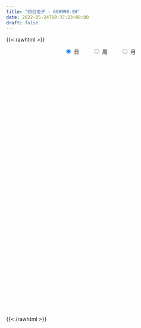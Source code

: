 ```yaml
---
title: "四创电子 - 600990.SH"
date: 2022-05-24T19:37:23+08:00
draft: false
---
```

{{< rawhtml >}}
    <div style="text-align: center">
        <label style="padding: 1rem;"><input style="margin-right: .5rem" type="radio" name="period" value="D" checked onclick="period_change(this)">日</label>
        <label style="padding: 1rem;"><input style="margin-right: .5rem" type="radio" name="period" value="W" onclick="period_change(this)">周</label>
        <label style="padding: 1rem;"><input style="margin-right: .5rem" type="radio" name="period" value="M" onclick="period_change(this)">月</label>
    </div>
    <div id="chart" style="height: 700px;"></div> 
    <script type="text/javascript">
        const D_v = [4468.8,8333.71,8927.68,9377.77,7731.77,7195.58,8095.26,11874.74,10751.71,16861.69,16065.0,17060.44,25578.47,24288.0,16261.83,11748.78,26964.7,11715.35,12985.0,13421.46,18402.93,26515.33,14236.1,13474.84,14364.51,14422.0,19924.0,15816.0,10013.26,25511.75,17027.35,9256.33,13553.96,11467.0,17435.4,16741.12,8464.47,8377.5,7581.62,13454.31,24394.0,20324.38,14101.89,8379.84,22085.92,16867.83,27746.57,19509.82,13015.18,10823.28,18871.46,24525.47,21285.0,21769.11,18209.0,13411.0,18064.68,16957.06,13645.98,31178.5,20044.0,14440.05,39686.0,24977.43,16873.04,17425.76,14645.61,15669.4,10915.09,13533.81,20493.6,88367.72,76675.0,30130.89,51765.86,29262.98,25956.74,16772.14,19901.03,13231.8,15650.48,12146.54,17633.49,13443.66,10108.83,10991.22,10081.6,9945.52,19843.81,23448.52,13497.26,24366.3,27661.11,14433.0,16457.0,19666.91,22282.76,12737.94,29305.51,11914.93,24853.0,17218.01,14957.0,7818.0,61197.41,88665.59,54950.5,45856.0,46126.1,57701.96,114646.76,60836.26,51419.73,36859.0,51267.67,45138.62,33776.67,36594.15,45330.43,46888.98,48138.59,143458.83,80785.2,93594.19,46709.74,73731.89,63894.92,39228.0,39869.09,37635.57,39626.14,29317.19,29694.0,40347.95,33000.93,67331.06,31635.5,42557.48,22282.8,49770.56,68739.15,53716.35,51004.38,60893.52,30114.93,29650.28,45252.45,25559.66,29256.0,47970.95,24537.68,16071.65,16640.02,19387.21,24753.09,13682.0,50158.86,34546.94,20372.46,29207.33,31097.21,18652.76,21626.21,14822.0,54631.69,23604.92,33918.08,18866.8,38090.0,21175.0,14696.95,15345.6,14301.11,14149.35,16241.97,23243.79,18316.88,21835.0,11377.69,24509.0,17402.92,11532.0,27705.05,15354.97,14485.1,13507.23,19957.0,11108.93,13090.03,10694.74,16073.03,24520.78,13642.0,15759.07,34996.41,16309.63,17783.94,12090.54,24697.0,26454.11,23969.0,16654.01,15551.0,24530.47,23008.9,20627.37,13886.68,12398.64,10054.89,14791.94,15184.29,13974.96,9203.71,9998.22,10988.34,7351.52,9427.52,12214.97,10041.0,7915.75,8707.07,13293.58,8240.38,12047.0,7608.0,10223.3,10456.39,13005.54,20482.36,16747.0,11728.87,21261.78,16448.34,17604.37,25878.93,21600.26,18713.58,12524.74,13464.0,12737.74,13717.0,10686.94,18003.06,22899.82,14677.08,56855.52,40558.18,26030.69,22437.76,25437.79]
const D_histogram = [0.0,0.0436640456,0.0395361264,0.0397473882,0.0311852447,0.0023196426,-0.0510507159,-0.0997820751,-0.0757514329,-0.0862976634,-0.0576566097,-0.0880783127,-0.0980429913,-0.0798893514,-0.0784174362,-0.0816008166,-0.0063581862,0.0470381325,0.1015510569,0.1093852766,0.1075451574,0.0121773674,-0.0476230783,-0.1173187878,-0.1481652151,-0.1375311053,-0.0694946153,-0.0188823764,0.0270628127,0.0517921821,0.0346040173,0.0223293612,-0.026765346,-0.0577002137,-0.1242244649,-0.2175111051,-0.2437284647,-0.2481229643,-0.2185662775,-0.1761646022,-0.217516094,-0.1478784589,-0.0994186637,-0.0690991821,-0.1096556779,-0.1041915214,-0.1401309082,-0.1021768195,-0.0777385403,-0.0437303228,-0.0226377192,-0.0011218358,0.0195340099,-0.0552885007,-0.0550804512,0.0005662293,0.0880423882,0.1415427352,0.1776404634,0.2649892266,0.2867426026,0.2981351769,0.3847200364,0.388573743,0.3477818061,0.305879626,0.2430829813,0.130361008,0.1004487874,0.0657051463,0.0627900135,0.2961759583,0.3080205781,0.2281858561,0.28345357,0.2858405064,0.3174856677,0.3044600312,0.2302393182,0.1542139125,0.1145146148,0.0419680213,0.0412472906,-0.0051316926,-0.0508820059,-0.0605388185,-0.0813902563,-0.160310181,-0.2909072918,-0.4195820901,-0.4755326982,-0.422533907,-0.2788122747,-0.2012741273,-0.1630808495,-0.0733210845,-0.1159610221,-0.1293205919,0.051527683,0.1256092782,0.0360662058,-0.0435699928,-0.027845296,-0.0488375826,0.188527942,0.5143275707,0.6207577624,0.5986517779,0.5366194968,0.7419613273,0.8044041429,0.6381567751,0.3760364324,0.2294435274,0.3053742434,0.3731504637,0.3688708668,0.3864584155,0.401909196,0.3626023962,0.6144024212,0.8311222726,0.9009185307,1.1581786734,1.1728346138,0.8947815473,0.5785414996,0.3206343518,0.0674058992,-0.0765952266,-0.1980182646,-0.341869286,-0.4703978063,-0.6631992803,-0.7295903363,-0.5035609943,-0.4125504659,-0.2791715396,-0.2123846004,0.074490062,0.0999208876,0.1188288983,-0.0705536602,-0.1576765127,-0.2478924222,-0.3660233911,-0.409108447,-0.5168369427,-0.5791235092,-0.6779041041,-0.7162539298,-0.7041495984,-0.7092289861,-0.7436177024,-0.7175745261,-0.696141374,-0.4627072596,-0.2237255957,-0.1451707731,-0.0637418115,-0.1684296273,-0.1867034587,-0.197932624,-0.2419971474,-0.5277807416,-0.6278821502,-0.8199885375,-0.930825258,-0.7377321137,-0.583391556,-0.5105174429,-0.4932760579,-0.4794130798,-0.3907204658,-0.3418479313,-0.3331183989,-0.3805187501,-0.3640216452,-0.3075099794,-0.2932735364,-0.1977604005,-0.1707326234,-0.2450937463,-0.2426150925,-0.1092269352,0.0126772627,0.1554257622,0.2172478609,0.2992775578,0.3194294858,0.4260103362,0.4512933719,0.4545372002,0.4963680888,0.6503196909,0.6735407852,0.5769703908,0.4709674936,0.2837638232,0.0420683193,-0.1892985829,-0.2688908917,-0.249844962,-0.2881043219,-0.4738528785,-0.4514953597,-0.2867185972,-0.2410480567,-0.1921036369,-0.1553604734,-0.0595519601,-0.0675407634,-0.126613279,-0.1747518683,-0.2022664821,-0.1683641254,-0.1599015937,-0.1132184089,-0.0824208429,-0.0687502703,-0.0740326233,-0.144993672,-0.1273496919,-0.1390437832,-0.0845953374,-0.0104967974,0.0924792498,0.2028407925,0.3728487283,0.4096594604,0.3735230988,0.0916822642,-0.220467569,-0.2941560025,-0.2221444362,-0.1029228909,-0.0513855128,-0.0301777534,0.0679798731,0.1490790566,0.1785191356,0.2189406512,0.2910687413,0.2682208615,0.2400371152,0.3919578153,0.4494342732,0.522173274,0.6269168991,0.6203562541]
const D_fast = [0.0,0.054580057,0.0603361693,0.0704842782,0.0697184459,0.0414327545,-0.024700283,-0.098377161,-0.093284377,-0.1254050234,-0.1111781221,-0.1636194033,-0.1980948297,-0.1999135276,-0.2180459715,-0.2416295561,-0.1679764722,-0.1028206204,-0.0229199317,0.012260607,0.0373067772,-0.055016671,-0.1267228862,-0.2257482927,-0.2936360237,-0.3173846902,-0.2667218541,-0.2208302093,-0.168119317,-0.1304419021,-0.1389790625,-0.1456713783,-0.201457422,-0.2468173432,-0.3443977106,-0.492062127,-0.5792116029,-0.6456368435,-0.6707217261,-0.6723612013,-0.7680917167,-0.7354236963,-0.711818567,-0.6987738809,-0.7667442962,-0.78732802,-0.8583001338,-0.84589025,-0.840886606,-0.8178109691,-0.8023777953,-0.7811423708,-0.7556030227,-0.8442476585,-0.8578097217,-0.8020214839,-0.6925347279,-0.6036486971,-0.5231408531,-0.3695447833,-0.2761057566,-0.1901793881,-0.0074145195,0.0935826228,0.1397361375,0.1743038639,0.1722779646,0.0921462432,0.0873462195,0.069028865,0.0818112356,0.3892411699,0.4780909342,0.4553026762,0.5814337827,0.6552808457,0.7662974239,0.8293867952,0.8127259118,0.7752539842,0.7641833402,0.702128752,0.7117198439,0.6640579376,0.6055871228,0.5807956056,0.5395966037,0.4205991338,0.2172752,-0.0162951208,-0.1911289035,-0.243763589,-0.1697450254,-0.1425254097,-0.1451023444,-0.0736728505,-0.1453030436,-0.1909927613,0.0027374343,0.108221349,0.027694828,-0.0628338688,-0.0540704959,-0.0872721782,0.1972253319,0.6516068532,0.9132264856,1.0407834455,1.1129060387,1.503738201,1.7672820524,1.7605738783,1.5924626437,1.5032306206,1.6555048974,1.8165687337,1.9045068534,2.0187090059,2.1346370855,2.1859808847,2.591381515,3.0158819346,3.3109078254,3.8577126364,4.1655772303,4.1112195506,3.9396148778,3.761866318,3.5254893401,3.3623394077,3.1914118036,2.9620934607,2.7159654888,2.3573641947,2.1085755547,2.2087146481,2.19658756,2.2601736014,2.2738643905,2.5793615685,2.6297726159,2.6783878512,2.4713668777,2.344824897,2.1926358819,1.9829990652,1.8376368975,1.6006991662,1.3936317224,1.1253751014,0.9079617933,0.7440287252,0.5616420909,0.341348949,0.1879984937,0.0353963023,0.1531536019,0.3362038668,0.3784659961,0.4439595048,0.2971642823,0.2322145862,0.1715022649,0.0669384546,-0.350790325,-0.6078622712,-1.0049657928,-1.3485088278,-1.3398487119,-1.3313560432,-1.3861112909,-1.4921889203,-1.5981792121,-1.6071667147,-1.6437561629,-1.7183062302,-1.860836269,-1.9353445754,-1.9557104044,-2.0147923456,-1.9687193098,-1.9843746885,-2.120009248,-2.1781843673,-2.0721029438,-1.9470294303,-1.7654244902,-1.6492904263,-1.4924413399,-1.3924320405,-1.179348606,-1.0412422273,-0.924364099,-0.7584411882,-0.4419096634,-0.2503033728,-0.2026311694,-0.1908921933,-0.3071549079,-0.538333332,-0.8170248798,-0.9638399116,-1.0072552224,-1.1175406628,-1.421752439,-1.5122687601,-1.4191716469,-1.4337631206,-1.4328446101,-1.4349415649,-1.3540210416,-1.3788950357,-1.4696208712,-1.5614474274,-1.6395286618,-1.6477173365,-1.6792302031,-1.6608516205,-1.6506592653,-1.6541762603,-1.6779667691,-1.7851762359,-1.7993696787,-1.8458247158,-1.8125251043,-1.7410507637,-1.614954904,-1.4538831632,-1.1906630453,-1.0514374482,-0.994193035,-1.2531133036,-1.620380029,-1.7676074631,-1.751132006,-1.6576411833,-1.6189501834,-1.6052868623,-1.4901342676,-1.37176532,-1.2976954571,-1.2025387787,-1.0576435032,-1.0134361677,-0.9816106351,-0.7317004813,-0.561865455,-0.3585831358,-0.0971102858,0.0514181327]
const D_slow = [0.0,0.0109160114,0.020800043,0.03073689,0.0385332012,0.0391131119,0.0263504329,0.0014049141,-0.0175329441,-0.03910736,-0.0535215124,-0.0755410906,-0.1000518384,-0.1200241763,-0.1396285353,-0.1600287395,-0.161618286,-0.1498587529,-0.1244709887,-0.0971246695,-0.0702383802,-0.0671940383,-0.0790998079,-0.1084295049,-0.1454708086,-0.1798535849,-0.1972272388,-0.2019478329,-0.1951821297,-0.1822340842,-0.1735830799,-0.1680007395,-0.174692076,-0.1891171295,-0.2201732457,-0.274551022,-0.3354831382,-0.3975138792,-0.4521554486,-0.4961965991,-0.5505756226,-0.5875452374,-0.6123999033,-0.6296746988,-0.6570886183,-0.6831364986,-0.7181692257,-0.7437134305,-0.7631480656,-0.7740806463,-0.7797400761,-0.7800205351,-0.7751370326,-0.7889591578,-0.8027292706,-0.8025877132,-0.7805771162,-0.7451914323,-0.7007813165,-0.6345340099,-0.5628483592,-0.488314565,-0.3921345559,-0.2949911201,-0.2080456686,-0.1315757621,-0.0708050168,-0.0382147648,-0.0131025679,0.0033237187,0.019021222,0.0930652116,0.1700703561,0.2271168202,0.2979802127,0.3694403393,0.4488117562,0.524926764,0.5824865936,0.6210400717,0.6496687254,0.6601607307,0.6704725534,0.6691896302,0.6564691287,0.6413344241,0.62098686,0.5809093148,0.5081824918,0.4032869693,0.2844037948,0.178770318,0.1090672493,0.0587487175,0.0179785051,-0.000351766,-0.0293420215,-0.0616721695,-0.0487902487,-0.0173879292,-0.0083713777,-0.0192638759,-0.0262251999,-0.0384345956,0.0086973899,0.1372792826,0.2924687232,0.4421316676,0.5762865418,0.7617768737,0.9628779094,1.1224171032,1.2164262113,1.2737870931,1.350130654,1.4434182699,1.5356359866,1.6322505905,1.7327278895,1.8233784885,1.9769790938,2.184759662,2.4099892947,2.699533963,2.9927426165,3.2164380033,3.3610733782,3.4412319662,3.4580834409,3.4389346343,3.3894300681,3.3039627467,3.1863632951,3.020563475,2.838165891,2.7122756424,2.6091380259,2.539345141,2.4862489909,2.5048715064,2.5298517283,2.5595589529,2.5419205379,2.5025014097,2.4405283041,2.3490224563,2.2467453446,2.1175361089,1.9727552316,1.8032792056,1.6242157231,1.4481783235,1.270871077,1.0849666514,0.9055730199,0.7315376764,0.6158608615,0.5599294625,0.5236367692,0.5077013164,0.4655939096,0.4189180449,0.3694348889,0.308935602,0.1769904166,0.0200198791,-0.1849772553,-0.4176835698,-0.6021165982,-0.7479644872,-0.8755938479,-0.9989128624,-1.1187661324,-1.2164462488,-1.3019082316,-1.3851878314,-1.4803175189,-1.5713229302,-1.648200425,-1.7215188091,-1.7709589093,-1.8136420651,-1.8749155017,-1.9355692748,-1.9628760086,-1.9597066929,-1.9208502524,-1.8665382872,-1.7917188977,-1.7118615263,-1.6053589422,-1.4925355992,-1.3789012992,-1.254809277,-1.0922293543,-0.923844158,-0.7796015603,-0.6618596869,-0.5909187311,-0.5804016513,-0.627726297,-0.6949490199,-0.7574102604,-0.8294363409,-0.9478995605,-1.0607734004,-1.1324530497,-1.1927150639,-1.2407409731,-1.2795810915,-1.2944690815,-1.3113542724,-1.3430075921,-1.3866955592,-1.4372621797,-1.4793532111,-1.5193286095,-1.5476332117,-1.5682384224,-1.58542599,-1.6039341458,-1.6401825638,-1.6720199868,-1.7067809326,-1.7279297669,-1.7305539663,-1.7074341538,-1.6567239557,-1.5635117736,-1.4610969085,-1.3677161338,-1.3447955678,-1.39991246,-1.4734514606,-1.5289875697,-1.5547182924,-1.5675646706,-1.575109109,-1.5581141407,-1.5208443766,-1.4762145927,-1.4214794299,-1.3487122445,-1.2816570292,-1.2216477504,-1.1236582966,-1.0112997282,-0.8807564097,-0.724027185,-0.5689381214]
const D_data = [['2021-05-13', 41.0869, 41.077, 41.0572, 41.6422],['2021-05-14', 41.2258, 41.7612, 41.0473, 41.9396],['2021-05-17', 41.9198, 41.3051, 41.2555, 42.1875],['2021-05-18', 41.1861, 41.3844, 40.9085, 41.7909],['2021-05-19', 41.3447, 41.2852, 40.7796, 41.7909],['2021-05-20', 41.2456, 40.9481, 40.7399, 41.3646],['2021-05-21', 40.8986, 40.4028, 40.264, 41.1266],['2021-05-24', 40.4028, 40.1252, 39.7584, 40.7201],['2021-05-25', 40.1153, 40.8986, 39.8278, 40.9581],['2021-05-26', 40.9085, 40.4326, 40.155, 41.1464],['2021-05-27', 40.4425, 40.9085, 39.8575, 41.1464],['2021-05-28', 40.8093, 40.0955, 39.9567, 41.0473],['2021-05-31', 40.1252, 40.155, 39.9864, 40.7895],['2021-06-01', 40.1153, 40.4425, 39.9269, 41.1365],['2021-06-02', 40.3532, 40.2045, 40.0955, 40.7498],['2021-06-03', 40.0756, 40.0558, 39.8674, 40.4028],['2021-06-04', 40.155, 41.1762, 39.917, 41.8206],['2021-06-07', 41.1563, 41.2456, 40.9283, 41.5728],['2021-06-08', 41.2555, 41.5926, 41.0473, 41.7612],['2021-06-09', 41.9198, 41.2456, 41.1464, 41.9198],['2021-06-10', 41.3844, 41.2158, 40.7102, 41.3844],['2021-06-11', 41.1266, 39.8178, 39.6691, 41.1266],['2021-06-15', 39.6592, 39.8178, 39.0247, 40.155],['2021-06-16', 39.5501, 39.2626, 38.8859, 40.1351],['2021-06-17', 39.2527, 39.3519, 38.172, 39.4411],['2021-06-18', 39.4609, 39.679, 39.3122, 40.3334],['2021-06-21', 39.7088, 40.502, 39.679, 40.5714],['2021-06-22', 40.4821, 40.5416, 40.2739, 40.8589],['2021-06-23', 40.6507, 40.7201, 40.2838, 40.8192],['2021-06-24', 41.9396, 40.6507, 40.4821, 42.1379],['2021-06-25', 40.3433, 40.155, 39.679, 40.6507],['2021-06-28', 40.155, 40.1351, 39.917, 40.4921],['2021-06-29', 40.0062, 39.4807, 39.3915, 40.1351],['2021-06-30', 39.9963, 39.4312, 38.9751, 39.9963],['2021-07-01', 39.4312, 38.6182, 38.5785, 39.8773],['2021-07-02', 38.5983, 37.6763, 37.2797, 38.6479],['2021-07-05', 37.6763, 37.9638, 37.587, 38.0332],['2021-07-06', 38.1026, 37.9043, 37.4383, 38.1026],['2021-07-07', 37.88, 38.15, 37.75, 38.28],['2021-07-08', 38.4, 38.28, 38.16, 38.81],['2021-07-09', 38.28, 37.0, 36.8, 38.47],['2021-07-12', 37.23, 38.24, 36.94, 38.77],['2021-07-13', 38.31, 38.11, 37.6, 38.38],['2021-07-14', 38.0, 37.94, 37.77, 38.19],['2021-07-15', 37.92, 36.86, 36.4, 38.1],['2021-07-16', 36.83, 37.16, 36.53, 37.66],['2021-07-19', 37.14, 36.36, 36.0, 37.69],['2021-07-20', 36.3, 37.09, 36.06, 37.26],['2021-07-21', 37.09, 36.91, 36.82, 37.36],['2021-07-22', 37.08, 37.03, 36.35, 37.08],['2021-07-23', 37.09, 36.88, 36.2, 37.6],['2021-07-26', 36.88, 36.88, 36.43, 37.75],['2021-07-27', 37.0, 36.88, 36.65, 37.64],['2021-07-28', 36.86, 35.41, 34.5, 36.86],['2021-07-29', 35.56, 35.99, 35.35, 36.58],['2021-07-30', 36.08, 36.7, 35.94, 36.76],['2021-08-02', 36.48, 37.41, 36.4, 37.66],['2021-08-03', 37.42, 37.35, 37.15, 38.08],['2021-08-04', 37.11, 37.4, 37.1, 37.73],['2021-08-05', 37.18, 38.46, 37.18, 38.57],['2021-08-06', 38.16, 38.07, 37.61, 38.68],['2021-08-09', 38.0, 38.19, 37.71, 38.79],['2021-08-10', 38.18, 39.61, 38.18, 40.19],['2021-08-11', 39.3, 39.08, 38.8, 39.5],['2021-08-12', 39.07, 38.68, 38.62, 39.25],['2021-08-13', 38.68, 38.68, 38.29, 39.0],['2021-08-16', 38.35, 38.34, 38.02, 38.88],['2021-08-17', 38.5, 37.38, 37.31, 38.5],['2021-08-18', 37.15, 38.12, 37.15, 38.15],['2021-08-19', 38.3, 37.95, 37.68, 38.38],['2021-08-20', 37.9, 38.3, 37.42, 38.95],['2021-08-23', 38.48, 42.04, 38.3, 42.13],['2021-08-24', 39.98, 40.19, 38.01, 40.55],['2021-08-25', 39.56, 39.1, 38.89, 40.29],['2021-08-26', 39.0, 40.97, 38.9, 41.98],['2021-08-27', 40.65, 40.74, 39.66, 41.3],['2021-08-30', 40.49, 41.5, 40.0, 41.5],['2021-08-31', 41.05, 41.31, 40.68, 41.36],['2021-09-01', 41.11, 40.6, 39.83, 41.28],['2021-09-02', 40.48, 40.41, 39.76, 40.87],['2021-09-03', 40.34, 40.75, 39.7, 40.75],['2021-09-06', 40.4, 40.19, 39.98, 40.58],['2021-09-07', 40.15, 41.02, 40.08, 41.35],['2021-09-08', 41.02, 40.43, 40.2, 41.2],['2021-09-09', 40.43, 40.26, 39.9, 40.5],['2021-09-10', 40.21, 40.61, 40.02, 40.75],['2021-09-13', 40.62, 40.42, 39.98, 40.72],['2021-09-14', 40.4, 39.41, 39.39, 40.42],['2021-09-15', 39.59, 38.09, 37.95, 39.59],['2021-09-16', 38.08, 37.19, 36.93, 38.2],['2021-09-17', 37.15, 37.29, 36.74, 37.55],['2021-09-22', 37.18, 38.32, 36.88, 38.78],['2021-09-23', 38.35, 39.73, 38.2, 40.11],['2021-09-24', 39.64, 39.32, 39.15, 40.08],['2021-09-27', 39.52, 39.0, 38.56, 39.96],['2021-09-28', 39.2, 39.9, 37.72, 39.93],['2021-09-29', 39.63, 38.29, 38.29, 39.8],['2021-09-30', 38.47, 38.4, 37.98, 39.05],['2021-10-08', 38.48, 41.25, 38.4, 41.6],['2021-10-11', 41.15, 40.67, 40.31, 41.18],['2021-10-12', 40.68, 38.64, 38.26, 40.68],['2021-10-13', 38.45, 38.3, 37.89, 38.9],['2021-10-14', 38.0, 39.29, 37.99, 39.64],['2021-10-15', 39.11, 38.78, 38.69, 39.45],['2021-10-18', 38.75, 42.66, 38.5, 42.66],['2021-10-19', 42.65, 45.59, 42.3, 46.49],['2021-10-20', 45.76, 44.5, 44.5, 46.71],['2021-10-21', 44.95, 43.66, 43.39, 45.67],['2021-10-22', 43.69, 43.46, 42.3, 44.17],['2021-10-25', 43.9, 47.81, 43.9, 47.81],['2021-10-26', 47.62, 47.49, 47.01, 51.5],['2021-10-27', 48.15, 45.07, 44.91, 48.88],['2021-10-28', 45.08, 43.28, 43.0, 45.48],['2021-10-29', 43.76, 44.04, 43.75, 44.78],['2021-11-01', 44.07, 47.04, 43.91, 47.45],['2021-11-02', 47.5, 47.8, 46.55, 48.95],['2021-11-03', 48.99, 47.58, 46.51, 48.99],['2021-11-04', 47.53, 48.42, 47.0, 48.85],['2021-11-05', 48.46, 49.04, 47.9, 50.26],['2021-11-08', 48.2, 48.85, 47.66, 50.47],['2021-11-09', 49.6, 53.74, 48.3, 53.74],['2021-11-10', 55.72, 55.45, 53.2, 59.11],['2021-11-11', 55.39, 55.41, 52.52, 56.55],['2021-11-12', 55.17, 59.84, 55.17, 60.58],['2021-11-15', 58.66, 58.88, 57.6, 59.65],['2021-11-16', 58.45, 55.77, 54.88, 59.22],['2021-11-17', 55.78, 54.74, 53.56, 55.78],['2021-11-18', 54.46, 54.76, 53.49, 55.41],['2021-11-19', 54.76, 54.08, 53.22, 55.38],['2021-11-22', 54.08, 54.86, 53.5, 55.53],['2021-11-23', 54.6, 54.8, 53.57, 54.97],['2021-11-24', 54.78, 54.06, 53.59, 55.55],['2021-11-25', 53.65, 53.65, 53.0, 54.48],['2021-11-26', 53.38, 51.96, 51.61, 53.38],['2021-11-29', 51.23, 52.7, 51.2, 52.97],['2021-11-30', 52.9, 56.7, 52.9, 57.91],['2021-12-01', 55.85, 55.88, 55.51, 56.51],['2021-12-02', 55.92, 57.11, 54.58, 58.06],['2021-12-03', 57.0, 56.98, 55.88, 57.49],['2021-12-06', 56.52, 61.0, 56.44, 62.31],['2021-12-07', 61.0, 59.0, 58.0, 63.68],['2021-12-08', 59.76, 59.49, 59.08, 62.0],['2021-12-09', 59.71, 56.8, 56.66, 59.89],['2021-12-10', 57.03, 57.6, 54.83, 58.33],['2021-12-13', 57.49, 57.27, 55.69, 57.89],['2021-12-14', 57.23, 56.45, 56.2, 58.29],['2021-12-15', 56.9, 56.97, 56.72, 60.29],['2021-12-16', 56.8, 55.69, 55.23, 57.99],['2021-12-17', 55.01, 55.65, 53.88, 56.61],['2021-12-20', 55.0, 54.52, 53.36, 57.57],['2021-12-21', 54.0, 54.59, 53.88, 56.0],['2021-12-22', 54.96, 54.8, 53.8, 55.49],['2021-12-23', 54.45, 54.23, 53.89, 55.5],['2021-12-24', 54.37, 53.34, 53.06, 55.39],['2021-12-27', 53.69, 53.63, 52.11, 54.33],['2021-12-28', 53.4, 53.25, 52.88, 53.85],['2021-12-29', 53.3, 56.23, 52.9, 57.0],['2021-12-30', 56.21, 57.39, 55.28, 57.89],['2021-12-31', 57.01, 56.17, 55.9, 57.58],['2022-01-04', 56.36, 56.63, 55.93, 58.36],['2022-01-05', 56.63, 54.21, 54.2, 58.28],['2022-01-06', 54.79, 54.88, 53.21, 55.71],['2022-01-07', 54.8, 54.79, 53.66, 56.37],['2022-01-10', 54.0, 54.1, 53.38, 55.28],['2022-01-11', 54.0, 49.9, 49.0, 55.91],['2022-01-12', 51.0, 50.73, 49.84, 51.19],['2022-01-13', 50.98, 48.19, 48.12, 51.39],['2022-01-14', 48.63, 47.64, 47.47, 48.88],['2022-01-17', 48.4, 50.93, 48.4, 51.79],['2022-01-18', 50.93, 50.76, 50.31, 52.37],['2022-01-19', 50.4, 49.8, 49.39, 50.77],['2022-01-20', 49.59, 48.81, 48.41, 50.15],['2022-01-21', 48.11, 48.31, 47.71, 48.88],['2022-01-24', 47.9, 49.01, 47.79, 49.97],['2022-01-25', 48.66, 48.41, 47.58, 49.88],['2022-01-26', 48.4, 47.6, 46.6, 48.6],['2022-01-27', 47.7, 46.3, 46.21, 48.18],['2022-01-28', 47.5, 46.5, 45.97, 47.8],['2022-02-07', 47.7, 46.7, 46.25, 47.88],['2022-02-08', 46.61, 45.88, 45.0, 46.69],['2022-02-09', 45.89, 46.75, 45.2, 46.86],['2022-02-10', 46.39, 45.82, 45.51, 46.83],['2022-02-11', 45.95, 43.99, 43.72, 46.16],['2022-02-14', 44.05, 44.29, 43.8, 45.28],['2022-02-15', 44.19, 45.88, 44.19, 46.05],['2022-02-16', 45.88, 46.11, 45.05, 46.6],['2022-02-17', 45.88, 46.88, 45.6, 47.55],['2022-02-18', 46.57, 46.3, 46.2, 46.98],['2022-02-21', 46.4, 46.89, 46.1, 47.43],['2022-02-22', 46.96, 46.39, 45.88, 47.25],['2022-02-23', 46.38, 47.88, 46.38, 47.99],['2022-02-24', 47.67, 47.35, 46.58, 48.84],['2022-02-25', 47.3, 47.31, 46.79, 47.78],['2022-02-28', 47.33, 48.11, 46.88, 48.38],['2022-03-01', 48.11, 50.34, 47.36, 51.39],['2022-03-02', 49.71, 49.57, 49.29, 50.33],['2022-03-03', 49.7, 48.25, 48.2, 49.89],['2022-03-04', 48.0, 47.9, 47.68, 48.6],['2022-03-07', 47.43, 46.3, 45.62, 47.85],['2022-03-08', 46.52, 44.5, 44.0, 46.78],['2022-03-09', 44.97, 43.2, 41.5, 44.97],['2022-03-10', 44.1, 43.98, 43.64, 44.74],['2022-03-11', 43.8, 44.74, 42.71, 44.99],['2022-03-14', 44.13, 43.64, 43.42, 45.3],['2022-03-15', 43.4, 40.75, 40.75, 43.4],['2022-03-16', 41.15, 42.4, 39.86, 42.49],['2022-03-17', 43.07, 44.24, 42.83, 44.79],['2022-03-18', 44.15, 42.94, 42.83, 44.49],['2022-03-21', 43.15, 42.89, 42.54, 43.7],['2022-03-22', 42.69, 42.65, 42.48, 43.65],['2022-03-23', 42.5, 43.48, 42.5, 43.81],['2022-03-24', 43.03, 42.18, 41.95, 43.77],['2022-03-25', 42.26, 41.09, 41.01, 42.57],['2022-03-28', 40.8, 40.62, 40.04, 41.06],['2022-03-29', 40.87, 40.32, 40.0, 41.69],['2022-03-30', 40.57, 40.75, 40.23, 41.1],['2022-03-31', 40.72, 40.2, 40.13, 41.42],['2022-04-01', 40.3, 40.5, 39.71, 40.85],['2022-04-06', 40.76, 40.21, 39.69, 40.76],['2022-04-07', 40.3, 39.83, 39.8, 40.82],['2022-04-08', 40.0, 39.33, 39.1, 40.14],['2022-04-11', 39.11, 37.98, 37.8, 39.52],['2022-04-12', 37.98, 38.6, 37.78, 38.6],['2022-04-13', 38.23, 37.9, 37.8, 38.51],['2022-04-14', 38.01, 38.51, 37.8, 38.73],['2022-04-15', 38.11, 38.82, 37.8, 39.0],['2022-04-18', 39.24, 39.45, 38.21, 39.72],['2022-04-19', 39.45, 40.0, 39.01, 40.27],['2022-04-20', 39.95, 41.51, 39.75, 41.88],['2022-04-21', 41.48, 40.5, 40.2, 41.48],['2022-04-22', 40.44, 39.7, 39.36, 40.46],['2022-04-25', 39.35, 35.75, 35.73, 39.68],['2022-04-26', 35.88, 33.51, 33.48, 36.12],['2022-04-27', 33.0, 35.04, 32.4, 35.44],['2022-04-28', 34.7, 36.44, 34.0, 36.78],['2022-04-29', 36.1, 37.2, 35.53, 37.26],['2022-05-05', 37.05, 36.53, 36.2, 37.85],['2022-05-06', 35.8, 36.09, 35.37, 37.0],['2022-05-09', 36.45, 37.17, 35.89, 37.81],['2022-05-10', 36.98, 37.31, 36.6, 37.83],['2022-05-11', 37.25, 36.88, 36.87, 37.8],['2022-05-12', 36.61, 37.16, 36.5, 37.47],['2022-05-13', 37.51, 37.87, 37.11, 38.48],['2022-05-16', 38.1, 36.85, 36.5, 38.7],['2022-05-17', 37.46, 36.67, 36.11, 37.48],['2022-05-18', 36.65, 39.35, 36.2, 40.34],['2022-05-19', 38.65, 38.92, 38.38, 39.5],['2022-05-20', 39.08, 39.72, 39.08, 40.6],['2022-05-23', 39.73, 40.95, 39.73, 41.13],['2022-05-24', 40.67, 40.23, 40.16, 42.42]]
const W_v = [111955.72,62818.58,55624.77,70764.52,58496.27,73446.6,41109.46,47372.93,59201.95,64025.0,39077.0,50431.67,116405.95,100537.98,47414.3,67756.6,107614.58,221682.09,141005.9,84227.82,85378.36,62238.4,80187.12,79973.24,48706.4,90984.62,117196.44,98630.88,81546.37,111073.9,33738.79,21376.69,122816.19,108246.92,90353.01,90521.82,153961.73,161913.1,126119.66,238862.03,282215.09,95273.14,121774.59,116969.8,84738.66,86676.93,64139.13,61651.38,59772.57,55541.85,92390.08,83098.6,68375.95,81976.55,82497.01,187634.2,129658.34,106522.44,76651.09,137202.65,167008.04,103631.87,65792.62,112208.35,83368.74,77555.24,135685.52,112225.17,90236.54,82658.98,43878.65,54886.04,32026.25,29428.29,28497.84,41257.26,71104.66,36838.21,42109.1,49816.78,88418.59,77718.7,122590.24,136886.38,115448.39,101319.44,205597.55,203814.97,145807.05,105409.28,103328.08,46968.39,121577.91,79155.15,97615.22,112662.13,67140.2,68148.67,79321.06,70693.12,124667.29,87715.59,86400.15,87231.13,94926.34,83643.77,74623.34,104331.89,138436.58,204892.63,166551.04,103735.25,76857.1,8145.38,44374.82,63599.16,48007.12,57528.76,83954.65,61541.78,64520.41,35196.04,70462.24,53086.28,71286.06,61931.42,75635.59,216520.13,106237.88,117586.25,111099.49,103630.66,218607.73,218637.79,123253.74,116418.99,101505.51,78501.65,70359.49,57078.87,49855.06,69962.73,49014.3,35772.65,57989.23,87048.08,62286.72,139593.71,94850.15,87658.22,57332.67,104201.16,226757.07,167074.16,238655.82,183331.67,428232.65,266451.62,169012.34,138379.56,110843.4,90852.11,67516.54,89958.28,37412.29,12417.99,53527.4,53549.08,65336.17,57016.3,62557.27,63145.93,76139.9,161270.72,126015.96,66890.57,110653.79,99903.52,167822.43,103683.27,79491.86,63959.69,69757.99,24317.65,17878.95,50313.07,56555.79,60253.3,73717.0,64422.73,44357.04,31627.49,43371.13,46621.14,81212.7,15824.11,34414.07,41328.06,72613.58,104841.78,83040.07,56497.45,88292.36,68453.81,62271.9,81759.86,89966.31,99199.58,99890.22,113402.28,75257.51,276202.45,91512.19,64323.74,76816.71,66460.41,71144.61,29305.51,76760.94,296795.6,321463.71,212107.54,412865.79,263433.64,176620.85,196807.77,284123.96,159833.32,124607.51,143513.35,100583.51,145843.49,103608.66,93786.99,92526.66,74413.23,78020.58,96939.59,107325.12,94452.06,63209.79,49980.57,26663.82,51412.26,72420.16,102793.68,31238.32,68608.74,161021.29,47875.55]
const W_histogram = [0.0,-0.1707505413,-0.1761531302,-0.1331064892,-0.2116749549,-0.1528271349,-0.1744314954,-0.1953389164,-0.2098776356,-0.2725356456,-0.2798444477,-0.2238201922,0.0251564351,0.1264687512,0.1472041154,0.241567789,0.5153098165,0.7842711509,0.7863792147,0.8911445684,0.6993018469,0.5817489489,0.3881583738,-0.0340360449,-0.2609163878,-0.5726009813,-0.9913666512,-0.979075726,-1.2556067996,-1.7868310427,-1.9467113155,-1.8710607633,-1.3430239435,-0.7651072361,-0.5052577833,-0.2588660504,0.2454880373,0.6108281434,0.7404301399,1.0226528631,1.3287883484,1.1047797995,0.8483632905,0.6408972711,0.3341624331,-0.0533678152,-0.3173082613,-0.5902936439,-0.6461275738,-0.5944429681,-0.6543779764,-0.8205477671,-0.9004855626,-0.7533636351,-0.98660733,-1.3537790793,-1.4395793999,-1.243059197,-1.052017197,-0.6504891675,-0.1630383972,0.2454699787,0.4176389333,0.3612110429,0.1774799002,0.0515728988,-0.0674802519,-0.1185728062,0.0395081222,0.0264121579,0.1206327736,0.14096519,0.1501024713,0.0997924087,0.0800831882,0.1546628805,0.2859743225,0.3370612486,0.363366403,0.3580832446,0.5986773361,0.8440930853,1.1306149325,1.4045317872,1.5044584599,1.7509905526,2.0813108203,2.5925000821,2.667029561,2.5529143725,2.0041627199,1.3028506062,0.8342359311,0.2396107653,-0.1113533563,-0.2437503775,-0.5840844142,-0.7794386492,-0.7749979405,-0.6774853887,-0.4171615469,-0.324646211,-0.3496332015,-0.2243888661,-0.1355001233,-0.2146586258,-0.3066747654,-0.1061662424,0.2554243376,0.6478843374,0.7754413768,0.6261447014,0.3305763615,0.0458879938,-0.196306159,-0.5029810395,-0.6496087331,-0.8017543252,-0.8287715279,-1.047003604,-1.1311642244,-1.2001232293,-0.9834083321,-0.8147397281,-0.6199910531,-0.5200426263,-0.258010187,0.0975259961,0.1977410881,-0.0592248757,-0.3375400094,-0.3554604619,-0.0157107876,-0.0691664621,0.0091959285,-0.1808240469,-0.5084701581,-0.617820786,-0.7196880107,-0.6734103463,-0.6015079103,-0.4957252143,-0.4470424734,-0.2922581899,-0.1630863421,-0.1606201033,-0.1716270175,0.0108194449,0.1362279369,0.2196333175,0.2604668174,0.4216246373,0.823810226,0.8449436385,0.8940028387,0.963550306,1.4501132295,1.4472853609,1.3693069232,1.1736974671,0.9979899823,0.5721462565,0.3117288401,-0.0351740311,-0.2281996599,-0.3071766717,-0.3300729595,-0.4341970839,-0.696042469,-0.8244005844,-0.8800949129,-0.8435635872,-0.6954402432,-0.3867352276,-0.2616033642,-0.1385388428,0.1321202901,0.3991701645,0.5977968745,0.6683721169,0.6483970315,0.6092011822,0.1568347193,0.0111095673,-0.0056616715,0.0472553549,0.0770629247,0.0299124601,0.2824002605,0.3228404329,0.2281556774,0.027278873,-0.149961523,-0.2508766702,-0.3923621456,-0.4737712955,-0.4508048983,-0.5005362717,-0.5250066286,-0.4425855795,-0.4521366374,-0.4399708142,-0.374593141,-0.4669987945,-0.5373665815,-0.5356371855,-0.5156682764,-0.4777569184,-0.3305806735,-0.1703825004,-0.0732114391,0.1594942577,0.3095111784,0.3895581531,0.2177250738,0.2379544922,0.1887000491,0.3386389741,0.2652865986,0.5115164692,0.6823282525,1.0774341136,1.9600978153,2.0407946638,1.8422488757,1.930546573,1.9088056717,1.6508724523,1.231682718,1.0586106809,0.7777880178,0.0741498814,-0.3587298001,-0.7566612477,-1.154775376,-1.2219010984,-1.158228862,-1.040076384,-1.1309161889,-1.2586167256,-1.4030488229,-1.4667884805,-1.5102814794,-1.4932423948,-1.3470462359,-1.340194282,-1.3292786404,-1.1289254308,-0.813298984,-0.5256291618]
const W_fast = [0.0,-0.2134381766,-0.2628790481,-0.2531090294,-0.3845962338,-0.3639551976,-0.4291674319,-0.498909582,-0.5659177102,-0.6967096315,-0.7739795456,-0.7739103381,-0.518644602,-0.3857150981,-0.3281787051,-0.1734230843,0.2291463974,0.6941755195,0.8928783871,1.2204298829,1.2034126231,1.2312969623,1.1347459806,0.7040425507,0.4119331108,-0.042901728,-0.7095090606,-0.941987067,-1.5324198405,-2.5103518443,-3.1569099459,-3.5490245846,-3.3567437506,-2.9701038523,-2.8365688452,-2.654893625,-2.0891675279,-1.571120386,-1.2564108545,-0.7185249155,-0.0801923431,-0.0280059421,-0.0723316286,-0.1195733302,-0.3427675599,-0.7436397619,-1.0869072734,-1.507466067,-1.7248318903,-1.8217580266,-2.0452875291,-2.4165942615,-2.7216534477,-2.7628724289,-3.2427679564,-3.9483844755,-4.3940796461,-4.5083242424,-4.5802865416,-4.3413808041,-3.894689633,-3.4248137624,-3.1482350745,-3.1143602042,-3.2537213719,-3.3667351485,-3.5026583622,-3.5833941181,-3.4154361591,-3.421929084,-3.2975502749,-3.2419765609,-3.1953136618,-3.2206756222,-3.2203640457,-3.1071186333,-2.9043136107,-2.7689613724,-2.6518146173,-2.5675769645,-2.177313539,-1.7208745185,-1.1516989382,-0.5266491366,-0.0506078489,0.6336718818,1.4843198546,2.6436341369,3.3849210061,3.9090344107,3.8613234381,3.4857239759,3.2256682836,2.6909458092,2.3121433485,2.1188087329,1.6324535926,1.2422396954,1.052930919,0.9810721235,1.1371055787,1.1484593618,1.0360640709,1.1052111897,1.1602249018,1.0274017428,0.8587169118,1.0326838743,1.4581305386,2.0125616227,2.3339790064,2.3412185063,2.1282942569,1.8550778876,1.563807195,1.1313870547,0.8223571777,0.4697730043,0.2355629197,-0.2444200574,-0.6113717339,-0.9803615462,-1.0094987319,-1.04451506,-1.0047641482,-1.0348263781,-0.8372964855,-0.4573788034,-0.3077284394,-0.5795006221,-0.9422007581,-1.0489863261,-0.7131643487,-0.7839116387,-0.7032502661,-0.9384762531,-1.3932399039,-1.6570457283,-1.9388349556,-2.0609098778,-2.1393844194,-2.1575330269,-2.2206109043,-2.1388911684,-2.0504909061,-2.0881796931,-2.1420933616,-1.956942038,-1.7974765618,-1.6591628518,-1.5532126476,-1.2866486683,-0.6785105231,-0.4461412011,-0.1735812912,0.1368537526,0.9859449835,1.3449384552,1.6092867483,1.7071016589,1.7808916696,1.498084508,1.3155993016,0.9599029227,0.7098273789,0.5540561992,0.4486416716,0.2359682761,-0.1998877263,-0.5343459877,-0.8100640445,-0.9844236156,-1.0101603323,-0.7981391237,-0.7384081013,-0.6499782906,-0.3462890851,0.0205533304,0.368629259,0.6062975306,0.7484217031,0.8615261494,0.4483683663,0.3054206061,0.2872339495,0.3519648145,0.4010381155,0.3613657659,0.6844536314,0.805603912,0.7679580759,0.5739009898,0.359170213,0.1955358983,-0.0440401135,-0.2438920873,-0.3336269147,-0.508492356,-0.6642143701,-0.6924397159,-0.8150249331,-0.9128518134,-0.9411224255,-1.1502777777,-1.35498721,-1.4871671104,-1.5961152704,-1.677643142,-1.6131120654,-1.4955095175,-1.4166413159,-1.1440620547,-0.9166673394,-0.7392308265,-0.8566326373,-0.7769145959,-0.7789940267,-0.5443953582,-0.551426084,-0.1773170961,0.1640767503,0.8285411398,2.2012292953,2.7921248098,3.0541412406,3.6250755812,4.0805360977,4.2353209914,4.1240519367,4.2156325697,4.1292569111,3.444156245,2.9215941136,2.334497354,1.6476893817,1.2750883848,1.0492034056,0.9073367876,0.5337679355,0.0914132174,-0.4037810856,-0.8342178634,-1.2552812321,-1.6115527463,-1.8021181463,-2.1303147629,-2.4517187814,-2.5335969295,-2.4212952287,-2.2650326969]
const W_slow = [0.0,-0.0426876353,-0.0867259179,-0.1200025402,-0.1729212789,-0.2111280626,-0.2547359365,-0.3035706656,-0.3560400745,-0.4241739859,-0.4941350978,-0.5500901459,-0.5438010371,-0.5121838493,-0.4753828205,-0.4149908732,-0.2861634191,-0.0900956314,0.1064991723,0.3292853144,0.5041107761,0.6495480134,0.7465876068,0.7380785956,0.6728494986,0.5296992533,0.2818575905,0.037088659,-0.2768130409,-0.7235208016,-1.2101986304,-1.6779638213,-2.0137198071,-2.2049966162,-2.331311062,-2.3960275746,-2.3346555652,-2.1819485294,-1.9968409944,-1.7411777786,-1.4089806915,-1.1327857416,-0.920694919,-0.7604706013,-0.676929993,-0.6902719468,-0.7695990121,-0.9171724231,-1.0787043165,-1.2273150585,-1.3909095526,-1.5960464944,-1.8211678851,-2.0095087938,-2.2561606263,-2.5946053962,-2.9545002462,-3.2652650454,-3.5282693447,-3.6908916365,-3.7316512358,-3.6702837411,-3.5658740078,-3.4755712471,-3.431201272,-3.4183080473,-3.4351781103,-3.4648213119,-3.4549442813,-3.4483412418,-3.4181830485,-3.382941751,-3.3454161331,-3.320468031,-3.3004472339,-3.2617815138,-3.1902879332,-3.106022621,-3.0151810203,-2.9256602091,-2.7759908751,-2.5649676038,-2.2823138707,-1.9311809238,-1.5550663089,-1.1173186707,-0.5969909657,0.0511340549,0.7178914451,1.3561200382,1.8571607182,2.1828733697,2.3914323525,2.4513350438,2.4234967048,2.3625591104,2.2165380069,2.0216783446,1.8279288594,1.6585575123,1.5542671255,1.4731055728,1.3856972724,1.3296000559,1.295725025,1.2420603686,1.1653916772,1.1388501166,1.202706201,1.3646772854,1.5585376296,1.7150738049,1.7977178953,1.8091898938,1.760113354,1.6343680941,1.4719659109,1.2715273295,1.0643344476,0.8025835466,0.5197924905,0.2197616832,-0.0260903999,-0.2297753319,-0.3847730952,-0.5147837518,-0.5792862985,-0.5549047995,-0.5054695275,-0.5202757464,-0.6046607487,-0.6935258642,-0.6974535611,-0.7147451766,-0.7124461945,-0.7576522062,-0.8847697458,-1.0392249423,-1.2191469449,-1.3874995315,-1.5378765091,-1.6618078127,-1.773568431,-1.8466329785,-1.887404564,-1.9275595898,-1.9704663442,-1.9677614829,-1.9337044987,-1.8787961693,-1.813679465,-1.7082733056,-1.5023207491,-1.2910848395,-1.0675841299,-0.8266965534,-0.464168246,-0.1023469058,0.239979825,0.5334041918,0.7829016874,0.9259382515,1.0038704615,0.9950769538,0.9380270388,0.8612328709,0.778714631,0.67016536,0.4961547428,0.2900545967,0.0700308684,-0.1408600284,-0.3147200891,-0.4114038961,-0.4768047371,-0.5114394478,-0.4784093753,-0.3786168341,-0.2291676155,-0.0620745863,0.1000246716,0.2523249671,0.291533647,0.2943110388,0.2928956209,0.3047094597,0.3239751908,0.3314533058,0.4020533709,0.4827634792,0.5398023985,0.5466221168,0.509131736,0.4464125685,0.3483220321,0.2298792082,0.1171779836,-0.0079560843,-0.1392077415,-0.2498541364,-0.3628882957,-0.4728809992,-0.5665292845,-0.6832789831,-0.8176206285,-0.9515299249,-1.080446994,-1.1998862236,-1.282531392,-1.3251270171,-1.3434298768,-1.3035563124,-1.2261785178,-1.1287889795,-1.0743577111,-1.0148690881,-0.9676940758,-0.8830343323,-0.8167126826,-0.6888335653,-0.5182515022,-0.2488929738,0.24113148,0.751330146,1.2118923649,1.6945290082,2.1717304261,2.5844485391,2.8923692186,3.1570218889,3.3514688933,3.3700063636,3.2803239136,3.0911586017,2.8024647577,2.4969894831,2.2074322676,1.9474131716,1.6646841244,1.350029943,0.9992677373,0.6325706171,0.2550002473,-0.1183103514,-0.4550719104,-0.7901204809,-1.122440141,-1.4046714987,-1.6079962447,-1.7394035351]
const W_data = [['2017-07-14', 63.5943, 59.4629, 58.6956, 65.119],['2017-07-21', 59.4727, 56.7873, 55.1839, 59.4727],['2017-07-28', 56.7381, 58.2333, 56.0692, 59.1776],['2017-08-04', 58.6956, 58.8038, 55.8922, 59.5121],['2017-08-11', 58.1841, 57.0234, 56.9053, 58.9317],['2017-08-18', 56.9545, 58.5186, 56.3742, 60.4957],['2017-08-25', 58.8628, 57.4464, 56.9053, 58.8924],['2017-09-01', 56.6594, 57.1513, 55.8725, 57.9382],['2017-09-08', 57.6431, 56.925, 56.4725, 59.0497],['2017-09-15', 56.8758, 55.8627, 55.0856, 57.4365],['2017-09-22', 55.8331, 56.0791, 55.479, 56.6594],['2017-09-29', 56.266, 56.7283, 55.8725, 56.8168],['2017-10-13', 57.0135, 59.817, 56.5709, 61.7253],['2017-10-20', 59.7973, 58.9022, 57.9087, 62.4828],['2017-10-27', 58.8333, 58.2628, 57.5546, 59.5514],['2017-11-03', 58.735, 59.5908, 57.6333, 60.8499],['2017-11-10', 59.2465, 63.0926, 59.2465, 67.3716],['2017-11-17', 62.7582, 65.001, 62.7582, 72.1719],['2017-11-24', 64.9223, 63.0238, 61.5581, 67.8044],['2017-12-01', 63.0238, 65.3059, 61.804, 65.7879],['2017-12-08', 65.119, 62.0499, 59.5121, 65.119],['2017-12-15', 62.0794, 62.7385, 60.8105, 62.9057],['2017-12-22', 62.3057, 61.4302, 61.3417, 64.4796],['2017-12-29', 61.4302, 57.1414, 56.2364, 61.7745],['2018-01-05', 57.407, 57.8103, 56.9644, 59.3547],['2018-01-12', 57.8398, 55.0364, 54.7019, 58.0267],['2018-01-19', 54.7905, 51.141, 48.7704, 55.1052],['2018-01-26', 51.5148, 54.6724, 49.7639, 55.2921],['2018-02-02', 54.5445, 49.4196, 47.9146, 54.5445],['2018-02-09', 48.1999, 42.7405, 40.9207, 48.8786],['2018-02-14', 43.7143, 43.8815, 42.8093, 45.1505],['2018-02-23', 44.2553, 44.8652, 43.4979, 45.2488],['2018-03-02', 44.9537, 50.6197, 44.9537, 51.3181],['2018-03-09', 50.6984, 53.0985, 49.4393, 53.5412],['2018-03-16', 53.1182, 50.5508, 49.7442, 54.6429],['2018-03-23', 50.6492, 51.1115, 50.1672, 53.9838],['2018-03-30', 50.659, 56.0397, 50.659, 56.0987],['2018-04-04', 54.6921, 56.6791, 54.5937, 57.9874],['2018-04-13', 56.0987, 55.3118, 54.7511, 58.6169],['2018-04-20', 55.5577, 58.7842, 53.61, 59.7088],['2018-04-27', 60.0039, 61.4007, 56.6594, 63.9878],['2018-05-04', 58.7153, 55.7741, 54.338, 59.3055],['2018-05-11', 56.2168, 54.7019, 54.4265, 59.8072],['2018-05-18', 54.9773, 54.5347, 51.8198, 55.5774],['2018-05-25', 54.3281, 52.1837, 52.0657, 54.8495],['2018-06-01', 51.2492, 49.3016, 48.4753, 52.2329],['2018-06-08', 49.7541, 48.8294, 47.2162, 50.1574],['2018-06-15', 48.5835, 46.7735, 45.18, 50.2459],['2018-06-22', 45.8095, 47.9638, 43.4487, 48.9179],['2018-06-29', 48.2294, 48.6372, 46.5268, 48.7507],['2018-07-06', 48.3118, 46.5268, 45.1462, 49.4754],['2018-07-13', 46.1521, 43.7754, 42.454, 46.941],['2018-07-20', 43.6965, 43.2528, 42.2075, 45.2645],['2018-07-27', 43.3908, 45.3434, 42.9964, 46.517],['2018-08-03', 45.304, 39.3377, 38.9531, 45.5998],['2018-08-10', 38.6573, 34.7423, 32.6911, 38.6573],['2018-08-17', 35.0677, 35.5213, 34.3971, 37.109],['2018-08-24', 35.5509, 37.8388, 34.4464, 39.9393],['2018-08-31', 37.4936, 37.4147, 37.1288, 39.2884],['2018-09-07', 37.4542, 40.462, 37.3457, 42.2568],['2018-09-14', 40.4324, 43.095, 39.2293, 45.0081],['2018-09-21', 43.1147, 44.0417, 41.9708, 45.5209],['2018-09-28', 43.7064, 42.4047, 42.1877, 44.7715],['2018-10-12', 42.1581, 39.6632, 36.5173, 42.9865],['2018-10-19', 39.5448, 37.1386, 34.7127, 40.4225],['2018-10-26', 37.7402, 36.6258, 35.975, 39.8012],['2018-11-02', 33.6772, 35.5509, 31.3795, 35.689],['2018-11-09', 36.7639, 35.3734, 35.1959, 39.1109],['2018-11-16', 36.2905, 37.7599, 34.8113, 38.8348],['2018-11-23', 37.5824, 35.541, 35.541, 39.821],['2018-11-30', 35.1959, 36.6751, 35.1959, 37.7698],['2018-12-07', 37.5725, 35.6791, 35.5312, 37.8881],['2018-12-14', 35.1564, 35.2551, 35.1564, 36.6357],['2018-12-21', 35.1071, 34.0224, 33.7364, 35.6692],['2018-12-28', 33.9336, 33.8153, 33.5589, 34.7423],['2019-01-04', 33.8744, 34.7718, 33.0461, 35.1071],['2019-01-11', 35.3438, 35.758, 34.9296, 36.685],['2019-01-18', 35.758, 35.048, 34.8705, 36.113],['2019-01-25', 35.0776, 34.7916, 34.3971, 35.6791],['2019-02-01', 34.9888, 34.3182, 33.0362, 35.1269],['2019-02-15', 34.3182, 38.0163, 34.3083, 38.9334],['2019-02-22', 38.5192, 39.5941, 38.5192, 40.2746],['2019-03-01', 39.8505, 42.0004, 39.8505, 44.2094],['2019-03-08', 42.0201, 44.0812, 42.0201, 46.7142],['2019-03-15', 44.0812, 43.8346, 42.878, 47.1382],['2019-03-22', 43.8346, 47.7299, 43.4697, 48.4202],['2019-03-29', 48.7062, 51.7633, 47.6412, 52.6114],['2019-04-04', 53.351, 58.1536, 53.2524, 60.7275],['2019-04-12', 59.0904, 56.4377, 54.8401, 59.0904],['2019-04-19', 56.487, 56.2109, 53.8441, 57.7788],['2019-04-26', 56.2109, 51.0237, 50.4912, 57.5224],['2019-04-30', 50.5898, 47.3355, 46.8424, 50.9842],['2019-05-10', 45.3632, 48.2624, 42.4934, 48.4202],['2019-05-17', 47.9272, 44.5742, 44.0121, 47.9272],['2019-05-24', 44.3869, 45.4618, 44.3869, 49.2881],['2019-05-31', 45.6196, 47.0889, 45.0476, 49.0711],['2019-06-06', 47.4439, 43.1936, 42.9569, 48.7161],['2019-06-14', 43.1936, 43.3119, 42.5329, 45.0377],['2019-06-21', 42.9668, 44.9487, 41.744, 45.4438],['2019-06-28', 44.9388, 46.0576, 43.8498, 47.0576],['2019-07-05', 47.0675, 48.8595, 46.3447, 50.2951],['2019-07-12', 48.2753, 47.6318, 46.6318, 49.305],['2019-07-19', 47.0279, 46.2754, 46.0873, 49.602],['2019-07-26', 46.2754, 48.3941, 43.5627, 48.909],['2019-08-02', 49.503, 48.5625, 47.4239, 49.6515],['2019-08-09', 48.4635, 46.5229, 45.3943, 49.2951],['2019-08-16', 46.5328, 45.8596, 44.5824, 47.1665],['2019-08-23', 46.3843, 49.8198, 46.0378, 51.2455],['2019-08-30', 48.0872, 53.592, 48.0179, 53.6019],['2019-09-06', 53.5227, 56.572, 52.9682, 58.3146],['2019-09-12', 57.9086, 55.4434, 54.6216, 61.958],['2019-09-20', 55.8988, 52.7108, 52.2851, 56.2057],['2019-09-27', 52.4732, 50.305, 49.404, 53.6118],['2019-09-30', 50.4436, 49.2753, 49.2753, 50.8693],['2019-10-11', 49.2753, 48.5724, 47.7803, 49.9782],['2019-10-18', 49.107, 46.2358, 46.0477, 49.7802],['2019-10-25', 46.3348, 46.7705, 45.2458, 47.4635],['2019-11-01', 45.5428, 45.5032, 44.6616, 46.7903],['2019-11-08', 45.8299, 46.0972, 45.2062, 47.9189],['2019-11-15', 46.0774, 42.4142, 42.2855, 46.0774],['2019-11-22', 42.236, 42.4934, 41.83, 43.9389],['2019-11-29', 42.8696, 41.3845, 40.8796, 42.8696],['2019-12-06', 41.3845, 44.5032, 41.2954, 44.8398],['2019-12-13', 44.4042, 44.2062, 43.4934, 44.6814],['2019-12-20', 44.2062, 44.8992, 44.0577, 46.9685],['2019-12-27', 44.7903, 43.9884, 43.5231, 45.3646],['2020-01-03', 43.8696, 46.612, 43.0874, 46.612],['2020-01-10', 47.9387, 49.3149, 47.4932, 51.4336],['2020-01-17', 48.909, 47.3942, 47.216, 49.8891],['2020-01-23', 47.4239, 42.4736, 41.1865, 48.3446],['2020-02-07', 38.2262, 40.5133, 36.3847, 41.2063],['2020-02-14', 40.6123, 42.6023, 40.6123, 43.424],['2020-02-21', 42.5726, 47.711, 42.5726, 48.9585],['2020-02-28', 47.7011, 43.424, 42.7904, 49.9782],['2020-03-06', 43.7409, 45.018, 43.2557, 46.6714],['2020-03-13', 44.2557, 41.1766, 39.4143, 45.127],['2020-03-20', 41.6815, 37.652, 36.7114, 41.6815],['2020-03-27', 36.2362, 38.6124, 35.2461, 38.85],['2020-04-03', 38.2658, 37.4342, 36.1372, 38.2955],['2020-04-10', 38.4044, 38.3945, 38.1371, 39.84],['2020-04-17', 38.1272, 38.3153, 37.1372, 38.6421],['2020-04-24', 38.5133, 38.5529, 37.8302, 39.9786],['2020-04-30', 38.1074, 37.6322, 35.7511, 38.6718],['2020-05-08', 37.2461, 38.9589, 37.0877, 39.3054],['2020-05-15', 39.2856, 38.9589, 38.4143, 39.7806],['2020-05-22', 38.9589, 37.3253, 37.0283, 40.0974],['2020-05-29', 36.8995, 36.7213, 36.2362, 37.5926],['2020-06-05', 36.8203, 39.2658, 36.8104, 41.1073],['2020-06-12', 39.3054, 39.1668, 38.3252, 39.8994],['2020-06-19', 38.8104, 39.0777, 38.4143, 39.8499],['2020-06-24', 38.9886, 38.8104, 38.6124, 39.9984],['2020-07-03', 38.8104, 40.8895, 38.6124, 41.2558],['2020-07-10', 41.1865, 45.7111, 41.1766, 47.9684],['2020-07-17', 45.7012, 42.5543, 41.3249, 48.0377],['2020-07-24', 43.2781, 43.6251, 42.8419, 46.4013],['2020-07-31', 43.6251, 44.8149, 42.2668, 47.363],['2020-08-07', 45.0529, 52.4295, 45.0033, 54.6306],['2020-08-14', 51.6165, 48.7313, 46.3814, 55.8897],['2020-08-21', 48.88, 48.7114, 47.601, 50.9224],['2020-08-28', 48.3842, 47.5712, 44.339, 49.2468],['2020-09-04', 47.6902, 47.7794, 46.8772, 49.5046],['2020-09-11', 47.8191, 43.7639, 43.2087, 48.8701],['2020-09-18', 43.8135, 44.4679, 42.6931, 44.805],['2020-09-25', 44.6067, 41.9892, 41.3646, 45.5089],['2020-09-30', 41.9892, 42.4849, 41.5034, 43.06],['2020-10-09', 43.0203, 43.0897, 42.4948, 43.5557],['2020-10-16', 43.3574, 43.3773, 43.1096, 45.0529],['2020-10-23', 44.2002, 41.8107, 41.5629, 45.1024],['2020-10-30', 41.5926, 38.4694, 38.3703, 42.4155],['2020-11-06', 38.6677, 38.5289, 37.5374, 39.4014],['2020-11-13', 38.2811, 38.2811, 37.1607, 39.5402],['2020-11-20', 38.5289, 38.6876, 37.4879, 39.5105],['2020-11-27', 38.9156, 39.9368, 38.3306, 40.502],['2020-12-04', 39.9368, 42.7031, 39.2428, 44.4778],['2020-12-11', 42.4948, 41.2555, 40.7697, 44.9141],['2020-12-18', 41.0076, 41.6719, 40.968, 43.1195],['2020-12-25', 41.662, 44.5175, 41.3249, 44.7951],['2020-12-31', 44.6067, 46.084, 43.2781, 46.3814],['2021-01-08', 46.1038, 46.8474, 46.0443, 51.3587],['2021-01-15', 47.0854, 46.4608, 45.0132, 47.7894],['2021-01-22', 46.1336, 45.9948, 45.3305, 49.0684],['2021-01-29', 46.0047, 46.1237, 43.9226, 46.7979],['2021-02-05', 46.1137, 39.9567, 39.5799, 47.5911],['2021-02-10', 39.7782, 42.2866, 39.5204, 42.8319],['2021-02-19', 43.5954, 43.5062, 42.1478, 43.9226],['2021-02-26', 43.6549, 44.5373, 43.0897, 45.1124],['2021-03-05', 44.3093, 44.567, 44.3093, 47.0755],['2021-03-12', 44.7951, 43.645, 41.8008, 47.5911],['2021-03-19', 43.8928, 48.1364, 43.7144, 49.0783],['2021-03-26', 47.9083, 46.5797, 44.7257, 48.414],['2021-04-02', 47.0854, 45.033, 44.9438, 47.1845],['2021-04-09', 45.1124, 43.0798, 42.8518, 45.8857],['2021-04-16', 43.1294, 42.3759, 41.1663, 43.3773],['2021-04-23', 42.6237, 42.4849, 41.2852, 43.6053],['2021-04-30', 43.0302, 41.1167, 40.6606, 45.1124],['2021-05-07', 41.1167, 40.9581, 40.0558, 41.6323],['2021-05-14', 40.9977, 41.7612, 40.1351, 41.9396],['2021-05-21', 41.9198, 40.4028, 40.264, 42.1875],['2021-05-28', 40.4028, 40.0955, 39.7584, 41.1464],['2021-06-04', 40.1252, 41.1762, 39.8674, 41.8206],['2021-06-11', 41.1563, 39.8178, 39.6691, 41.9198],['2021-06-18', 39.6592, 39.679, 38.172, 40.3334],['2021-06-25', 39.7088, 40.155, 39.679, 42.1379],['2021-07-02', 40.155, 37.6763, 37.2797, 40.4921],['2021-07-09', 37.6763, 37.0, 36.8, 38.81],['2021-07-16', 37.23, 37.16, 36.4, 38.77],['2021-07-23', 37.14, 36.88, 36.0, 37.69],['2021-07-30', 36.88, 36.7, 34.5, 37.75],['2021-08-06', 36.48, 38.07, 36.4, 38.68],['2021-08-13', 38.0, 38.68, 37.71, 40.19],['2021-08-20', 38.35, 38.3, 37.15, 38.95],['2021-08-27', 38.48, 40.74, 38.01, 42.13],['2021-09-03', 40.49, 40.75, 39.7, 41.5],['2021-09-10', 40.4, 40.61, 39.9, 41.35],['2021-09-17', 40.62, 37.29, 36.74, 40.72],['2021-09-24', 37.18, 39.32, 36.88, 40.11],['2021-09-30', 39.52, 38.4, 37.72, 39.96],['2021-10-08', 38.48, 41.25, 38.4, 41.6],['2021-10-15', 41.15, 38.78, 37.89, 41.18],['2021-10-22', 38.75, 43.46, 38.5, 46.71],['2021-10-29', 43.9, 44.04, 43.0, 51.5],['2021-11-05', 44.07, 49.04, 43.91, 50.26],['2021-11-12', 48.2, 59.84, 47.66, 60.58],['2021-11-19', 58.66, 54.08, 53.22, 59.65],['2021-11-26', 54.08, 51.96, 51.61, 55.55],['2021-12-03', 51.23, 56.98, 51.2, 58.06],['2021-12-10', 56.52, 57.6, 54.83, 63.68],['2021-12-17', 57.49, 55.65, 53.88, 60.29],['2021-12-24', 55.0, 53.34, 53.06, 57.57],['2021-12-31', 53.69, 56.17, 52.11, 57.89],['2022-01-07', 56.36, 54.79, 53.21, 58.36],['2022-01-14', 54.0, 47.64, 47.47, 55.91],['2022-01-21', 48.4, 48.31, 47.71, 52.37],['2022-01-28', 47.9, 46.5, 45.97, 49.97],['2022-02-11', 47.7, 43.99, 43.72, 47.88],['2022-02-18', 44.05, 46.3, 43.8, 47.55],['2022-02-25', 46.4, 47.31, 45.88, 48.84],['2022-03-04', 47.33, 47.9, 46.88, 51.39],['2022-03-11', 47.43, 44.74, 41.5, 47.85],['2022-03-18', 44.13, 42.94, 39.86, 45.3],['2022-03-25', 43.15, 41.09, 41.01, 43.81],['2022-04-01', 40.8, 40.5, 39.71, 41.69],['2022-04-08', 40.76, 39.33, 39.1, 40.82],['2022-04-15', 39.11, 38.82, 37.78, 39.52],['2022-04-22', 39.24, 39.7, 38.21, 41.88],['2022-04-29', 39.35, 37.2, 32.4, 39.68],['2022-05-06', 37.05, 36.09, 35.37, 37.85],['2022-05-13', 36.45, 37.87, 35.89, 38.48],['2022-05-20', 38.1, 39.72, 36.11, 40.6],['2022-05-27', 39.73, 40.23, 39.73, 42.42]]
const M_v = [476845.0100000001,345951.53,145239.5,135178.37,170283.64,114668.6,139242.06,32768.94,29712.54,33050.86,86221.65,78813.63,41702.98,120012.19,235283.16,339922.5200000001,173578.37,87118.86,59365.02,44572.45,182147.82,76306.9,56434.5,201452.24,65333.71,204805.86,243415.82,154484.5,201290.32,176031.95,116362.76,151754.65,276552.0,283536.54,294952.61,351878.93,295644.75,297371.9999999999,172848.1,337629.5199999998,141239.8,83772.08,140576.53,165774.43,256512.66,108069.42,115162.65,112184.53,134168.89,104774.49,74857.16,39246.99,56482.76,34593.08,90562.87,308135.04,349878.78,363673.54,362591.06,363391.27,163112.91,183865.27,218590.84,251272.2399999999,254041.26,138850.89,142967.94,167180.85,187354.23,111247.53,429733.5699999999,540389.02,542787.2100000001,314605.69,286069.7600000001,344335.8,272368.44,305360.23,493396.8899999999,352522.92,224220.12,362490.73,567432.84,196190.62,181707.43,241121.02,323990.05,153375.42,110832.03,59391.95,198399.72,132728.3,263464.79,836503.75,632334.0899999999,367662.98,335280.6599999999,133411.41,195422.1399999999,305563.99,440490.47,392938.92,157863.35,179520.91,1556204.0799999996,588363.96,739724.9600000001,412911.85,651786.3199999999,341220.53,401205.08,355006.11,320593.53,219519.23,861933.7100000001,481576.74,236300.73,349356.79,242105.72,178903.03,266466.84,413406.6,842563.97,695176.39,814174.85,565391.2699999999,508933.33,793721.1799999998,503021.37,354123.3999999999,688613.33,794232.4700000001,861402.6799999999,770405.28,1195058.97,1168864.5700000001,373587.33,786103.3199999999,494837.32,716007.0400000002,702845.8199999998,335678.0700000001,166300.09,133230.55,259182.06,224356.33,261921.75,198616.95,374708.6499999999,350047.8700000001,255419.17,295692.92,319276.07,275397.8,218909.51,290585.2499999999,579271.9500000001,324565.14,401679.6099999999,286511.51,480962.64,809109.88,489563.9100000001,256974.14,346142.32,562661.9400000001,473635.1800000001,356386.57,381430.62,144838.42,234406.88,272688.88,582009.54,605327.77,411010.41,285303.05,436378.1,445597.98,560181.3999999999,208007.37,250715.37,282216.2699999999,490529.58,651975.67,447103.62,268846.72,243096.68,414300.6899999999,885153.9399999999,1023505.3799999999,375153.4100000001,184830.64,273537.58,550056.3799999999,414957.2499999999,162267.66,279966.37,222171.95,189758.29,341370.48,367374.17,607481.34,327528.78,724325.7599999999,1165359.8099999998,808553.9199999999,443822.6499999999,260719.54,383933.0900000001,265504.89,308743.9]
const M_histogram = [0.0,-0.088125812,-0.172970436,-0.2953272573,-0.3335193381,-0.3277537189,-0.298969269,-0.2928393939,-0.3170916401,-0.2775230091,-0.2823063194,-0.3124117069,-0.3078393409,-0.2747325996,-0.2031651615,-0.1316674539,-0.0753974517,-0.0374358974,-0.0020373132,0.0319779165,0.0908903524,0.1234389259,0.1549743524,0.2223057797,0.3867051765,0.4773117536,0.460683941,0.4439547007,0.47208227,0.399728486,0.3446110244,0.2679967632,0.2537727275,0.3869152833,0.5250971979,0.693313853,0.6199835148,0.4097934414,0.3571540256,0.3072687599,0.2190898957,0.0789002837,0.0537623073,0.0722437291,0.0566365311,0.1066593242,-0.0667256001,-0.2209318201,-0.3101447212,-0.4506296359,-0.490287248,-0.5616651552,-0.6173596987,-0.672471543,-0.6450473504,-0.5275871438,-0.2818253847,-0.1357408178,0.2395051574,0.5286675422,0.7188059047,0.8842650778,1.200743731,1.2660347015,1.522646607,1.7376159751,1.8125611627,1.7926137003,1.5692399114,1.4803748801,2.0393289467,1.7900217699,1.7440554509,1.5368772931,1.8381640122,1.9820455633,1.9592788127,1.587684879,0.9928027408,0.0140948024,-0.9326967992,-1.2900878395,-1.5316625013,-1.9865017013,-2.3751235674,-2.3826455057,-2.2225363779,-2.2222946698,-2.2836470472,-2.2589851154,-2.2312341904,-2.4912288243,-2.5636526852,-2.2640346905,-2.0673975937,-1.8017038645,-1.5510179484,-1.4169093696,-1.3006322567,-1.0091368976,-0.7332710284,-0.5137829453,-0.3928902676,-0.1206361719,0.4554701903,0.8510150865,1.3180755363,1.224724616,1.5948112336,1.393516699,1.4879150209,1.3845580358,1.2225916906,0.969018417,1.1044376485,1.0106162165,0.9256273641,0.7429657495,0.403907649,0.0848595657,-0.0858142702,-0.0301135635,0.1280682749,0.5946874024,1.4378091561,2.2160206253,2.4759560542,3.0450270229,3.1591323256,3.2514650645,3.3885974087,3.443170779,7.4023292749,6.9621066537,4.6624260414,2.328109943,1.6771670678,0.7057659714,0.0848242446,0.2445411208,-0.2280248825,-0.7362393165,-1.6101967638,-2.0589957169,-2.1366275871,-2.3669643956,-2.1214091175,-2.2481917048,-2.6009624899,-3.2145088052,-3.6419691871,-3.6357803619,-3.7145506948,-3.6550634781,-3.4905285495,-3.0825402968,-2.3090735834,-2.2388749819,-2.4837506224,-2.6753465505,-2.1846286921,-1.4207055705,-1.6209207483,-1.7128988035,-1.9672691032,-2.4276949726,-2.2500111934,-2.5985454481,-2.4112864858,-2.3129158083,-2.0901587789,-1.2425297407,0.0004717518,0.5469333442,0.893758646,1.0451598555,1.2919533999,1.7387147784,1.6895037987,1.3445890019,0.8438740949,0.6900071387,0.4782313948,0.4069714207,-0.0649699329,-0.2709624735,-0.4182693971,-0.2970751849,0.1734264247,0.6823539509,0.6461369528,0.3572451053,0.2539744175,0.6110220665,0.826469316,0.8362124834,0.9297433936,0.6226832495,0.3500344106,0.1276310367,-0.180019176,-0.0560643896,-0.1478669158,0.1758885387,1.1907350034,1.7410750842,1.3841601167,1.1940138005,0.5080970699,-0.1404153902,-0.3463469354]
const M_fast = [0.0,-0.110157265,-0.238244498,-0.4344331336,-0.5560050489,-0.6321778594,-0.6781357269,-0.7452157002,-0.8487408565,-0.8785529777,-0.9539128678,-1.0621211821,-1.1345086513,-1.1700850599,-1.1493089122,-1.1107280681,-1.0733074287,-1.0447048489,-1.0098155929,-0.9678058841,-0.8861708601,-0.8227625551,-0.7524835406,-0.6295756683,-0.3684999773,-0.1585654619,-0.0600222892,0.0342371457,0.1803852824,0.20796362,0.2389989144,0.2293838441,0.2786029902,0.5084743669,0.7779305809,1.1194756992,1.2011412398,1.0933995267,1.1300486173,1.1569805416,1.1235741513,1.0031096102,0.9914122107,1.0279545648,1.0265064996,1.1031941237,0.9131277993,0.7036886244,0.5369395429,0.2837972193,0.1215677951,-0.0902264009,-0.300260869,-0.5234905991,-0.657328244,-0.6717648235,-0.4964594105,-0.3843100481,0.0508122164,0.4721414868,0.8419813255,1.2285067681,1.8451713539,2.2269709998,2.8642445571,3.513617919,4.0417033972,4.4699093599,4.6388455488,4.9200742376,5.9888605409,6.1870588066,6.5771063502,6.7541475158,7.5149752379,8.1543681799,8.6214211324,8.6467484184,8.3000669654,7.3248827277,6.1449169263,5.465003926,4.8405136389,3.8890490136,2.9066462556,2.303462941,1.9079379743,1.3526060149,0.7203418757,0.1802575287,-0.349800094,-1.232601934,-1.9459389661,-2.212329644,-2.5325419456,-2.7172741826,-2.8543427536,-3.0744615171,-3.2833424685,-3.2441313338,-3.1515832217,-3.0605408749,-3.0378707641,-2.7957757114,-2.1058018016,-1.4975031337,-0.7009237999,-0.4880935662,0.2806958598,0.4277805,0.894157577,1.1369401009,1.2806216783,1.269303009,1.6808316526,1.8396642748,1.9860822634,1.9891620862,1.7510808979,1.4532477061,1.2611203026,1.3092926185,1.4994915255,2.1147825037,3.3173565464,4.6495731719,5.5284976144,6.8588253387,7.7627137229,8.6679127279,9.6521944243,10.5675604894,16.377301304,17.6776053461,16.5435312442,14.7912426316,14.5595915234,13.7646319198,13.1648962541,13.3857484106,12.8561761866,12.1639019235,10.8873952852,9.9238474029,9.3120586359,8.4899807286,8.2051837273,7.5163532138,6.5133418061,5.0961682896,3.7582156109,2.8554593457,1.8480513391,0.9937726862,0.2856754774,-0.0769713441,0.1192269735,-0.3702931705,-1.2361064666,-2.0965390323,-2.1519783469,-1.743231618,-2.3486769828,-2.868879739,-3.6150673144,-4.6824169269,-5.0672359461,-6.0654065629,-6.480969222,-6.9608274966,-7.2606101619,-6.7236135588,-5.4804941284,-4.7972991999,-4.2270342366,-3.8143430632,-3.2445611688,-2.3631210958,-1.9899561258,-1.9987236721,-2.2884700554,-2.2698352269,-2.3620531222,-2.331570241,-2.8197540778,-3.0934872369,-3.3453615097,-3.2984360938,-2.7845778779,-2.1050618641,-1.979744624,-2.1793251952,-2.2191022786,-1.7092991129,-1.2872345345,-1.0684382461,-0.7424714875,-0.8938608192,-1.0790010556,-1.2694966703,-1.622151677,-1.5122129879,-1.6409822431,-1.2732546539,0.0392755616,1.0248844135,1.0140094751,1.1223666091,0.5634741459,-0.1201421617,-0.4126604407]
const M_slow = [0.0,-0.022031453,-0.065274062,-0.1391058763,-0.2224857108,-0.3044241406,-0.3791664578,-0.4523763063,-0.5316492163,-0.6010299686,-0.6716065484,-0.7497094752,-0.8266693104,-0.8953524603,-0.9461437507,-0.9790606142,-0.9979099771,-1.0072689514,-1.0077782797,-0.9997838006,-0.9770612125,-0.946201481,-0.9074578929,-0.851881448,-0.7552051539,-0.6358772155,-0.5207062302,-0.409717555,-0.2916969875,-0.191764866,-0.1056121099,-0.0386129191,0.0248302627,0.1215590836,0.252833383,0.4261618463,0.581157725,0.6836060853,0.7728945917,0.8497117817,0.9044842556,0.9242093265,0.9376499034,0.9557108356,0.9698699684,0.9965347995,0.9798533994,0.9246204444,0.8470842641,0.7344268551,0.6118550431,0.4714387543,0.3170988297,0.1489809439,-0.0122808937,-0.1441776796,-0.2146340258,-0.2485692303,-0.1886929409,-0.0565260554,0.1231754208,0.3442416902,0.644427623,0.9609362983,1.3415979501,1.7760019439,2.2291422345,2.6772956596,3.0696056375,3.4396993575,3.9495315942,4.3970370366,4.8330508994,5.2172702227,5.6768112257,6.1723226165,6.6621423197,7.0590635394,7.3072642246,7.3107879252,7.0776137254,6.7550917656,6.3721761402,5.8755507149,5.2817698231,4.6861084466,4.1304743522,3.5749006847,3.0039889229,2.4392426441,1.8814340965,1.2586268904,0.6177137191,0.0517050465,-0.465144352,-0.9155703181,-1.3033248052,-1.6575521476,-1.9827102117,-2.2349944362,-2.4183121933,-2.5467579296,-2.6449804965,-2.6751395395,-2.5612719919,-2.3485182203,-2.0189993362,-1.7128181822,-1.3141153738,-0.965736199,-0.5937574438,-0.2476179349,0.0580299878,0.300284592,0.5763940041,0.8290480583,1.0604548993,1.2461963367,1.3471732489,1.3683881403,1.3469345728,1.3394061819,1.3714232507,1.5200951013,1.8795473903,2.4335525466,3.0525415602,3.8137983159,4.6035813973,5.4164476634,6.2635970156,7.1243897103,8.9749720291,10.7154986925,11.8811052028,12.4631326886,12.8824244555,13.0588659484,13.0800720095,13.1412072897,13.0842010691,12.90014124,12.497592049,11.9828431198,11.448686223,10.8569451241,10.3265928448,9.7645449186,9.1143042961,8.3106770948,7.400184798,6.4912397075,5.5626020338,4.6488361643,3.7762040269,3.0055689527,2.4283005569,1.8685818114,1.2476441558,0.5788075182,0.0326503452,-0.3225260475,-0.7277562345,-1.1559809354,-1.6477982112,-2.2547219544,-2.8172247527,-3.4668611147,-4.0696827362,-4.6479116883,-5.170451383,-5.4810838182,-5.4809658802,-5.3442325442,-5.1207928827,-4.8595029188,-4.5365145688,-4.1018358742,-3.6794599245,-3.343312674,-3.1323441503,-2.9598423656,-2.8402845169,-2.7385416618,-2.754784145,-2.8225247634,-2.9270921126,-3.0013609089,-2.9580043027,-2.787415815,-2.6258815768,-2.5365703004,-2.4730766961,-2.3203211794,-2.1137038504,-1.9046507296,-1.6722148812,-1.5165440688,-1.4290354661,-1.397127707,-1.442132501,-1.4561485984,-1.4931153273,-1.4491431926,-1.1514594418,-0.7161906707,-0.3701506416,-0.0716471914,0.055377076,0.0202732285,-0.0663135054]
const M_data = [['2004-05-31', 6.6738, 7.3553, 6.2407, 7.4441],['2004-06-30', 7.3589, 5.9744, 5.7508, 8.1576],['2004-07-30', 5.9638, 5.4349, 5.0124, 6.2052],['2004-08-31', 5.3248, 4.1995, 3.8623, 5.804],['2004-09-30', 4.1853, 4.5403, 3.8197, 5.2148],['2004-10-29', 4.4728, 4.7, 4.1853, 5.1083],['2004-11-30', 4.6787, 4.7817, 4.4906, 5.3213],['2004-12-31', 4.7817, 4.2953, 4.2634, 4.9272],['2005-01-31', 4.2634, 3.5499, 3.5144, 4.5403],['2005-02-28', 3.4647, 4.0717, 3.4647, 4.2457],['2005-03-31', 4.1356, 3.2943, 3.1949, 4.416],['2005-04-29', 3.2659, 2.5417, 2.4139, 3.6102],['2005-05-31', 2.5666, 2.5453, 2.2826, 2.6553],['2005-06-30', 2.5417, 2.6482, 2.3962, 2.918],['2005-07-29', 2.6269, 3.0909, 2.0738, 3.1162],['2005-08-31', 3.0332, 3.2063, 2.8673, 3.4263],['2005-09-30', 3.2749, 3.1378, 3.044, 3.5922],['2005-10-31', 3.1234, 2.9755, 2.8889, 3.3758],['2005-11-30', 2.9394, 2.9827, 2.824, 3.1342],['2005-12-30', 2.9755, 3.0224, 2.7771, 3.1198],['2006-01-25', 3.0476, 3.4949, 3.0224, 3.9024],['2006-02-28', 3.4949, 3.3614, 3.2316, 3.65],['2006-03-31', 3.365, 3.5021, 3.1775, 3.5922],['2006-04-28', 3.5057, 4.2451, 3.466, 4.3857],['2006-05-31', 4.6706, 6.2208, 4.6706, 6.2208],['2006-06-30', 7.3378, 6.2357, 5.8684, 7.3378],['2006-07-31', 6.2501, 5.3865, 5.1718, 6.8703],['2006-08-31', 5.3865, 5.5917, 4.6661, 5.7586],['2006-09-29', 5.5917, 6.5029, 5.3054, 6.7272],['2006-10-31', 6.5459, 5.439, 5.2958, 6.98],['2006-11-30', 5.4485, 5.5869, 4.9046, 5.6298],['2006-12-29', 5.6012, 5.1957, 5.0144, 5.8111],['2007-01-31', 5.2481, 5.9399, 5.1623, 6.7272],['2007-02-28', 6.0067, 8.3779, 5.73, 8.3779],['2007-03-30', 8.3684, 9.5707, 7.5621, 10.4676],['2007-04-30', 9.3083, 11.3169, 9.0077, 11.8226],['2007-05-31', 11.689, 9.1461, 8.9886, 11.7129],['2007-06-29', 9.2081, 7.165, 6.8607, 9.5898],['2007-07-31', 7.1219, 8.8388, 6.8102, 8.9683],['2007-08-31', 8.7765, 8.9779, 7.966, 10.6373],['2007-09-28', 9.0163, 8.4599, 7.9132, 9.0642],['2007-10-31', 8.5942, 7.4384, 6.9109, 8.9107],['2007-11-30', 7.4624, 8.6182, 6.9588, 8.9012],['2007-12-28', 8.6278, 9.3328, 8.1626, 9.5342],['2008-01-31', 9.3903, 9.1026, 9.0163, 11.4813],['2008-02-29', 9.069, 10.2248, 8.1914, 10.5318],['2008-03-31', 10.0714, 7.2466, 6.8725, 10.7907],['2008-04-30', 7.1986, 6.6183, 5.5201, 7.3281],['2008-05-30', 6.7142, 6.6855, 6.2346, 7.424],['2008-06-30', 6.7574, 5.2266, 5.0815, 7.6734],['2008-07-31', 5.2701, 5.7197, 5.1492, 6.2612],['2008-08-29', 5.7632, 4.6754, 4.3563, 5.8793],['2008-09-26', 4.6657, 4.1097, 3.4908, 4.9703],['2008-10-31', 4.1049, 3.3313, 3.2201, 4.1049],['2008-11-28', 3.2732, 3.7712, 3.1911, 4.2934],['2008-12-31', 3.7374, 4.8108, 3.7374, 5.5698],['2009-01-23', 4.922, 7.0542, 4.8446, 7.3684],['2009-02-27', 7.1895, 6.6674, 6.2274, 8.3499],['2009-03-31', 6.5755, 10.9656, 6.4885, 11.0091],['2009-04-30', 10.9753, 11.981, 10.1002, 13.475],['2009-05-27', 11.9906, 12.5466, 10.9269, 13.0446],['2009-06-30', 12.5466, 13.8799, 11.5023, 14.59],['2009-07-31', 13.8605, 17.9895, 13.7146, 19.9397],['2009-08-31', 17.9943, 16.9827, 14.7797, 19.0545],['2009-09-30', 16.9438, 21.5397, 16.4575, 25.0413],['2009-10-30', 21.5883, 23.8303, 20.9366, 26.5538],['2009-11-30', 23.5871, 24.5744, 23.164, 27.4827],['2009-12-31', 24.696, 25.3331, 21.9288, 26.2523],['2010-01-29', 25.3331, 23.8838, 22.3762, 27.8669],['2010-02-26', 23.9033, 26.4127, 21.4959, 26.7191],['2010-03-31', 26.3641, 37.7515, 25.2893, 39.4848],['2010-04-30', 37.7321, 30.5946, 29.2704, 41.3349],['2010-05-31', 30.5946, 34.4214, 27.7708, 36.9726],['2010-06-30', 33.6229, 33.7495, 32.8147, 41.9678],['2010-07-30', 34.178, 42.5131, 30.1857, 42.8442],['2010-08-31', 42.4644, 44.1295, 38.7253, 44.1587],['2010-09-30', 44.5969, 44.8695, 43.8179, 49.1637],['2010-10-29', 45.6485, 41.8315, 36.067, 46.0575],['2010-11-30', 41.8412, 38.4721, 37.9463, 44.7721],['2010-12-31', 38.2774, 30.8381, 29.2217, 40.8675],['2011-01-31', 31.7436, 26.6705, 24.3433, 32.0844],['2011-02-28', 26.4368, 30.6141, 25.8331, 31.0231],['2011-03-31', 30.7017, 30.2441, 28.4427, 34.363],['2011-04-29', 30.098, 25.1417, 24.0998, 32.0942],['2011-05-31', 25.2196, 22.7269, 21.7531, 27.6637],['2011-06-30', 22.8827, 25.2294, 21.7239, 26.096],['2011-07-29', 25.3852, 26.5244, 25.1709, 29.8546],['2011-08-31', 26.2907, 23.7201, 21.8116, 26.5147],['2011-09-30', 23.9148, 21.4416, 20.9352, 24.6354],['2011-10-31', 21.5195, 20.9839, 19.3772, 21.8603],['2011-11-30', 21.0131, 19.6694, 19.3383, 23.0579],['2011-12-30', 20.1562, 13.7588, 12.8338, 20.497],['2012-01-31', 13.6809, 13.3109, 11.5874, 14.5865],['2012-02-29', 13.2427, 16.6995, 12.7559, 17.5174],['2012-03-30', 16.6313, 14.9857, 14.421, 18.9683],['2012-04-27', 14.8981, 15.4531, 14.6449, 17.4785],['2012-05-31', 15.6965, 15.161, 13.9341, 17.0111],['2012-06-29', 15.1318, 13.3401, 12.9604, 15.3849],['2012-07-31', 13.5154, 12.4443, 12.3177, 14.0023],['2012-08-31', 12.4832, 14.5183, 12.3664, 14.9857],['2012-09-28', 14.5086, 14.8299, 13.9244, 17.0306],['2012-10-31', 14.8689, 14.612, 14.2554, 17.2642],['2012-11-30', 14.612, 13.5648, 13.2614, 15.5613],['2012-12-31', 13.4767, 15.943, 12.9776, 16.5694],['2013-01-31', 15.9332, 21.8152, 15.3656, 25.3483],['2013-02-28', 21.5314, 22.3633, 20.0634, 22.8037],['2013-03-29', 22.2165, 26.1607, 22.2165, 28.0104],['2013-04-26', 25.7496, 20.905, 20.8561, 26.2194],['2013-05-31', 20.6506, 28.3823, 20.2689, 29.9482],['2013-06-28', 28.1866, 22.7156, 22.0208, 31.201],['2013-07-31', 22.7744, 27.1785, 22.5101, 29.361],['2013-08-30', 27.11, 25.7692, 25.4462, 28.8717],['2013-09-30', 25.6713, 25.3483, 24.3403, 28.1181],['2013-10-31', 25.3483, 23.9782, 23.0288, 27.4036],['2013-11-29', 24.076, 29.4295, 20.4646, 30.3201],['2013-12-31', 28.7249, 27.6189, 23.9782, 28.7249],['2014-01-30', 27.6189, 28.1572, 24.5165, 28.8717],['2014-02-28', 28.1376, 27.0415, 26.2292, 30.8193],['2014-03-31', 27.5994, 24.3109, 24.0858, 28.9304],['2014-04-30', 24.3892, 23.1658, 23.0876, 26.9143],['2014-05-30', 23.2148, 23.8901, 21.7174, 24.2718],['2014-06-30', 23.8705, 26.5611, 22.4122, 26.9925],['2014-07-31', 26.5807, 28.6593, 25.9924, 29.6692],['2014-08-29', 28.4338, 34.7186, 27.9436, 35.8658],['2014-09-30', 35.101, 44.0528, 35.101, 45.1607],['2014-10-31', 43.8273, 49.416, 39.2288, 53.9262],['2014-11-28', 50.0043, 48.0139, 44.3077, 56.8676],['2014-12-31', 48.0139, 56.848, 43.9939, 68.3294],['2015-01-30', 56.848, 56.093, 50.5925, 63.7309],['2015-02-27', 56.0538, 59.6718, 50.9945, 63.1622],['2015-03-31', 59.1227, 64.3584, 55.995, 72.163],['2015-04-30', 64.3094, 67.545, 56.9166, 69.1137],['2015-05-29', 67.6528, 132.8937, 66.1821, 134.8938],['2015-06-30', 139.5119, 94.4736, 77.5052, 140.1884],['2015-07-31', 93.3849, 70.0117, 49.2083, 100.6136],['2015-08-31', 67.4713, 61.5471, 45.6086, 85.3421],['2016-03-31', 67.7067, 77.9662, 67.03, 79.5454],['2016-04-29', 76.5048, 72.3559, 69.6978, 83.3216],['2016-05-31', 71.8753, 74.6118, 65.2252, 78.7411],['2016-06-30', 74.5431, 85.1513, 69.7201, 89.3946],['2016-07-29', 85.0825, 78.2559, 77.8827, 96.015],['2016-08-31', 77.588, 76.6155, 73.7867, 79.798],['2016-09-30', 76.5861, 69.1504, 68.1682, 77.1951],['2016-10-31', 69.5433, 71.1641, 69.5433, 73.8652],['2016-11-30', 71.1641, 74.376, 70.6042, 76.095],['2016-12-30', 74.1599, 71.4096, 65.801, 74.1796],['2017-01-26', 71.3998, 77.1263, 69.9362, 79.9159],['2017-02-28', 77.5192, 72.4606, 72.0579, 79.5623],['2017-03-31', 72.1954, 67.7262, 66.7046, 76.3798],['2017-04-28', 67.3627, 60.7424, 57.5501, 72.9714],['2017-05-31', 60.7424, 58.6169, 56.6889, 62.4926],['2017-06-30', 58.5481, 60.9777, 55.9512, 66.8207],['2017-07-31', 60.9974, 57.6234, 55.1839, 65.119],['2017-08-31', 57.5841, 57.0726, 55.8725, 60.4957],['2017-09-29', 56.8955, 56.7283, 55.0856, 59.0497],['2017-10-31', 57.0135, 59.1776, 56.5709, 62.4828],['2017-11-30', 59.5514, 65.1878, 59.0596, 72.1719],['2017-12-29', 64.8239, 57.1414, 56.2364, 65.5125],['2018-01-31', 57.407, 51.0427, 48.7704, 59.3547],['2018-02-28', 51.0033, 48.5835, 40.9207, 51.5345],['2018-03-30', 48.5835, 56.0397, 48.1999, 56.0987],['2018-04-27', 54.6921, 61.4007, 53.61, 63.9878],['2018-05-31', 58.7153, 49.5475, 49.2327, 59.8072],['2018-06-29', 49.4786, 48.6372, 43.4487, 50.2459],['2018-07-31', 48.3118, 43.9825, 42.2075, 49.4754],['2018-08-31', 44.0812, 37.4147, 32.6911, 44.5545],['2018-09-28', 37.4542, 42.4047, 37.3457, 45.5209],['2018-10-31', 42.1581, 32.9475, 31.3795, 42.9865],['2018-11-30', 33.1151, 36.6751, 32.9869, 39.821],['2018-12-28', 37.5725, 33.8153, 33.5589, 37.8881],['2019-01-31', 33.8744, 33.7758, 33.0362, 36.685],['2019-02-28', 33.7758, 42.4145, 33.5687, 44.2094],['2019-03-29', 42.4145, 51.7633, 41.1227, 52.6114],['2019-04-30', 53.351, 47.3355, 46.8424, 60.7275],['2019-05-31', 45.3632, 47.0889, 42.4934, 49.2881],['2019-06-28', 47.4439, 46.0576, 41.744, 48.7161],['2019-07-31', 47.0675, 48.6021, 43.5627, 50.2951],['2019-08-30', 48.1565, 53.592, 44.5824, 53.6019],['2019-09-30', 53.5227, 49.2753, 49.2753, 61.958],['2019-10-31', 49.2753, 45.2161, 44.6616, 49.9782],['2019-11-29', 45.4735, 41.3845, 40.8796, 47.9189],['2019-12-31', 41.3845, 44.1369, 41.2954, 46.9685],['2020-01-23', 44.1567, 42.4736, 41.1865, 51.4336],['2020-02-28', 38.2262, 43.424, 36.3847, 49.9782],['2020-03-31', 43.7409, 36.6718, 35.2461, 46.6714],['2020-04-30', 36.9094, 37.6322, 35.7511, 39.9786],['2020-05-29', 37.2461, 36.7213, 36.2362, 40.0974],['2020-06-30', 36.8203, 39.3054, 36.8104, 41.1073],['2020-07-31', 39.4242, 44.8149, 39.2163, 48.0377],['2020-08-31', 45.0529, 47.8885, 44.339, 55.8897],['2020-09-30', 47.829, 42.4849, 41.3646, 49.5046],['2020-10-30', 43.0203, 38.4694, 38.3703, 45.1024],['2020-11-30', 38.6677, 39.6196, 37.1607, 40.502],['2020-12-31', 39.6394, 46.084, 39.2428, 46.3814],['2021-01-29', 46.1038, 46.1237, 43.9226, 51.3587],['2021-02-26', 46.1137, 44.5373, 39.5204, 47.5911],['2021-03-31', 44.3093, 46.322, 41.8008, 49.0783],['2021-04-30', 46.1534, 41.1167, 40.6606, 46.8871],['2021-05-31', 41.1167, 40.155, 39.7584, 42.1875],['2021-06-30', 40.1153, 39.4312, 38.172, 42.1379],['2021-07-30', 39.4312, 36.7, 34.5, 39.8773],['2021-08-31', 36.48, 41.31, 36.4, 42.13],['2021-09-30', 41.11, 38.4, 36.74, 41.35],['2021-10-29', 38.48, 44.04, 37.89, 51.5],['2021-11-30', 44.07, 56.7, 43.91, 60.58],['2021-12-31', 55.85, 56.17, 52.11, 63.68],['2022-01-28', 56.36, 46.5, 45.97, 58.36],['2022-02-28', 47.7, 48.11, 43.72, 48.84],['2022-03-31', 48.11, 40.2, 39.86, 51.39],['2022-04-29', 40.3, 37.2, 32.4, 41.88],['2022-05-31', 37.05, 40.23, 35.37, 42.42]]
        const D_a = [null,null,42.1875,null,null,null,null,39.7584,null,null,null,null,null,null,null,null,null,null,null,41.9198,null,null,null,null,38.172,null,null,null,null,42.1379,null,null,null,null,null,null,null,null,null,null,null,null,null,null,null,null,36.0,null,null,null,null,null,null,null,null,null,null,null,null,null,null,null,40.19,null,null,null,null,null,37.15,null,null,null,null,null,41.98,null,null,null,null,null,null,null,null,null,null,null,null,null,null,null,36.74,null,null,null,null,null,null,null,null,null,null,null,null,null,null,null,null,null,null,null,null,null,null,null,null,null,null,null,null,null,null,null,null,60.58,null,null,null,null,null,null,null,null,null,null,51.2,null,null,null,null,null,63.68,null,null,null,null,null,null,null,null,null,null,null,null,null,52.11,null,null,null,null,null,null,null,56.37,null,null,null,null,47.47,null,null,null,null,null,49.97,null,null,null,null,null,null,null,null,43.72,null,null,null,null,null,null,null,null,null,null,null,51.39,null,null,null,null,null,null,null,null,null,null,39.86,null,null,null,null,43.81,null,null,null,null,null,null,null,null,null,null,null,37.78,null,null,null,null,null,41.88,null,null,null,null,32.4,null,null,null,null,null,null,null,null,null,38.7,null,null,null,null,null,null]
const W_a = [null,55.1839,null,null,null,null,null,null,null,null,null,null,null,null,null,null,null,72.1719,null,null,null,null,null,null,null,null,null,null,null,40.9207,null,null,null,null,null,null,null,null,null,null,63.9878,null,null,null,null,null,null,null,null,null,null,null,null,null,null,32.6911,null,null,null,null,null,45.5209,null,null,null,null,null,null,null,null,null,null,null,null,null,null,null,null,null,33.0362,null,null,null,null,null,null,null,60.7275,null,null,null,null,null,null,null,null,null,null,41.744,null,null,null,null,null,null,null,null,null,null,null,61.958,null,null,null,null,null,null,null,null,null,null,40.8796,null,null,null,null,null,51.4336,null,null,null,null,null,null,null,null,null,35.2461,null,null,null,null,null,null,null,null,null,null,null,null,null,null,null,null,null,null,null,55.8897,null,null,null,null,null,null,null,null,null,null,null,null,37.1607,null,null,null,null,null,null,null,51.3587,null,null,null,null,39.5204,null,null,null,null,null,null,null,null,null,null,45.1124,null,null,null,null,null,null,null,null,null,null,null,null,34.5,null,null,null,42.13,null,null,null,null,null,null,37.89,null,null,null,null,null,null,null,63.68,null,null,null,null,null,null,null,null,null,null,null,null,null,null,null,null,null,null,32.4,null,null,null,null]
const M_a = [null,null,null,null,null,null,null,null,null,null,null,null,2.2826,null,null,null,null,null,null,null,null,null,null,null,null,7.3378,null,null,null,null,4.9046,null,null,null,null,11.8226,null,null,null,null,null,null,null,null,null,null,null,null,null,null,null,null,null,null,3.1911,null,null,null,null,null,null,null,null,null,null,null,null,null,null,null,null,null,null,null,null,null,49.1637,null,null,null,null,null,null,null,null,null,null,null,null,null,null,null,11.5874,null,null,null,null,null,null,null,null,null,null,null,null,null,null,null,null,31.201,null,null,null,null,null,null,null,null,null,null,21.7174,null,null,null,null,null,null,null,null,null,null,null,null,140.1884,null,null,null,null,65.2252,null,null,null,null,null,null,null,79.9159,null,null,null,null,null,null,null,null,null,null,null,null,null,null,null,null,null,null,null,null,31.3795,null,null,null,null,null,null,null,null,null,null,61.958,null,null,null,null,null,35.2461,null,null,null,null,55.8897,null,null,null,null,null,null,null,null,null,null,34.5,null,null,null,null,63.68,null,null,null,32.4,null]
        const D_b = [[{ coord: ['2021-05-17', 41.9198] }, { coord: ['2021-09-17', 39.7584] }],[{ coord: ['2021-11-12', 60.58] }, { coord: ['2022-01-07', 52.11] }],[{ coord: ['2022-01-14', 49.97] }, { coord: ['2022-03-01', 47.47] }],[{ coord: ['2022-03-16', 41.88] }, { coord: ['2022-04-20', 39.86] }]]
const W_b = [[{ coord: ['2017-07-21', 63.9878] }, { coord: ['2018-04-27', 55.1839] }],[{ coord: ['2018-08-10', 45.5209] }, { coord: ['2021-12-10', 33.0362] }]]
const M_b = [[{ coord: ['2005-05-31', 7.3378] }, { coord: ['2008-11-28', 4.9046] }],[{ coord: ['2010-09-30', 31.201] }, { coord: ['2014-05-30', 21.7174] }],[{ coord: ['2015-06-30', 79.9159] }, { coord: ['2018-10-31', 65.2252] }],[{ coord: ['2018-10-31', 55.8897] }, { coord: ['2021-12-31', 35.2461] }]]
    </script>
{{< /rawhtml >}}